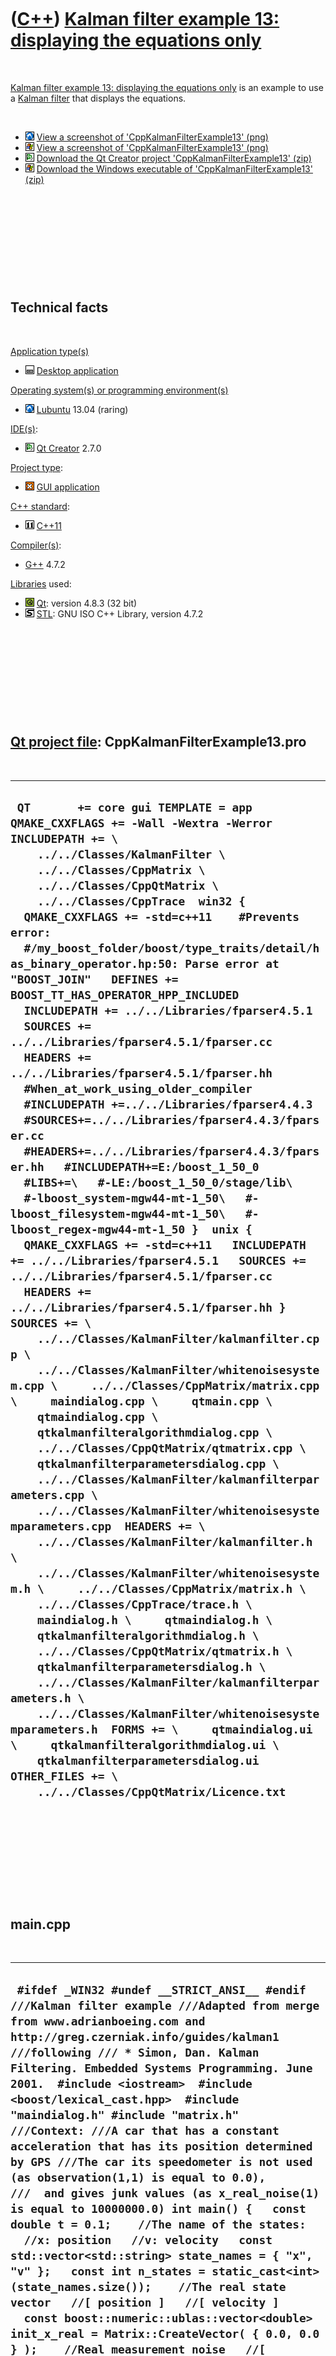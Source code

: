 



 

 

 

 

 

([C++](Cpp.htm)) [Kalman filter example 13: displaying the equations only](CppKalmanFilterExample13.htm)
========================================================================================================

 

[Kalman filter example 13: displaying the equations
only](CppKalmanFilterExample13.htm) is an example to use a [Kalman
filter](CppKalmanFilter.htm) that displays the equations.

 

-   ![Lubuntu](PicLubuntu.png) [View a screenshot of
    'CppKalmanFilterExample13' (png)](CppKalmanFilterExample13Lubuntu.png)
-   ![Windows](PicWindows.png) [View a screenshot of
    'CppKalmanFilterExample13' (png)](CppKalmanFilterExample13Windows.png)
-   ![Qt Creator](PicQtCreator.png) [Download the Qt Creator project
    'CppKalmanFilterExample13' (zip)](CppKalmanFilterExample13Source.zip)
-   ![Windows](PicWindows.png) [Download the Windows executable of
    'CppKalmanFilterExample13' (zip)](CppKalmanFilterExample13Exe.zip)

 

 

 

 

 

Technical facts
---------------

 

[Application type(s)](CppApplication.htm)

-   ![Desktop](PicDesktop.png) [Desktop
    application](CppDesktopApplication.htm)

[Operating system(s) or programming environment(s)](CppOs.htm)

-   ![Lubuntu](PicLubuntu.png) [Lubuntu](CppLubuntu.htm) 13.04 (raring)

[IDE(s)](CppIde.htm):

-   ![Qt Creator](PicQtCreator.png) [Qt Creator](CppQtCreator.htm) 2.7.0

[Project type](CppQtProjectType.htm):

-   ![GUI](PicGui.png) [GUI application](CppGuiApplication.htm)

[C++ standard](CppStandard.htm):

-   ![C++11](PicCpp11.png) [C++11](Cpp11.htm)

[Compiler(s)](CppCompiler.htm):

-   [G++](CppGpp.htm) 4.7.2

[Libraries](CppLibrary.htm) used:

-   ![Qt](PicQt.png) [Qt](CppQt.htm): version 4.8.3 (32 bit)
-   ![STL](PicStl.png) [STL](CppStl.htm): GNU ISO C++ Library, version
    4.7.2

 

 

 

 

 

[Qt project file](CppQtProjectFile.htm): CppKalmanFilterExample13.pro
---------------------------------------------------------------------

 

  -----------------------------------------------------------------------------------------------------------------------------------------------------------------------------------------------------------------------------------------------------------------------------------------------------------------------------------------------------------------------------------------------------------------------------------------------------------------------------------------------------------------------------------------------------------------------------------------------------------------------------------------------------------------------------------------------------------------------------------------------------------------------------------------------------------------------------------------------------------------------------------------------------------------------------------------------------------------------------------------------------------------------------------------------------------------------------------------------------------------------------------------------------------------------------------------------------------------------------------------------------------------------------------------------------------------------------------------------------------------------------------------------------------------------------------------------------------------------------------------------------------------------------------------------------------------------------------------------------------------------------------------------------------------------------------------------------------------------------------------------------------------------------------------------------------------------------------------------------------------------------------------------------------------------------------------------------------------------------------------------------------------------------------------------------------------------------------------------------------------------------------------------------------------------------------------------------------------------------------------------------------------------------------------------------------------------------------------
  ` QT       += core gui TEMPLATE = app  QMAKE_CXXFLAGS += -Wall -Wextra -Werror  INCLUDEPATH += \     ../../Classes/KalmanFilter \     ../../Classes/CppMatrix \     ../../Classes/CppQtMatrix \     ../../Classes/CppTrace  win32 {   QMAKE_CXXFLAGS += -std=c++11    #Prevents error:   #/my_boost_folder/boost/type_traits/detail/has_binary_operator.hp:50: Parse error at "BOOST_JOIN"   DEFINES += BOOST_TT_HAS_OPERATOR_HPP_INCLUDED    INCLUDEPATH += ../../Libraries/fparser4.5.1   SOURCES += ../../Libraries/fparser4.5.1/fparser.cc   HEADERS += ../../Libraries/fparser4.5.1/fparser.hh    #When_at_work_using_older_compiler   #INCLUDEPATH +=../../Libraries/fparser4.4.3   #SOURCES+=../../Libraries/fparser4.4.3/fparser.cc   #HEADERS+=../../Libraries/fparser4.4.3/fparser.hh   #INCLUDEPATH+=E:/boost_1_50_0   #LIBS+=\   #-LE:/boost_1_50_0/stage/lib\   #-lboost_system-mgw44-mt-1_50\   #-lboost_filesystem-mgw44-mt-1_50\   #-lboost_regex-mgw44-mt-1_50 }  unix {    QMAKE_CXXFLAGS += -std=c++11   INCLUDEPATH += ../../Libraries/fparser4.5.1   SOURCES += ../../Libraries/fparser4.5.1/fparser.cc   HEADERS += ../../Libraries/fparser4.5.1/fparser.hh }  SOURCES += \     ../../Classes/KalmanFilter/kalmanfilter.cpp \     ../../Classes/KalmanFilter/whitenoisesystem.cpp \     ../../Classes/CppMatrix/matrix.cpp \     maindialog.cpp \     qtmain.cpp \     qtmaindialog.cpp \     qtkalmanfilteralgorithmdialog.cpp \     ../../Classes/CppQtMatrix/qtmatrix.cpp \     qtkalmanfilterparametersdialog.cpp \     ../../Classes/KalmanFilter/kalmanfilterparameters.cpp \     ../../Classes/KalmanFilter/whitenoisesystemparameters.cpp  HEADERS += \     ../../Classes/KalmanFilter/kalmanfilter.h \     ../../Classes/KalmanFilter/whitenoisesystem.h \     ../../Classes/CppMatrix/matrix.h \     ../../Classes/CppTrace/trace.h \     maindialog.h \     qtmaindialog.h \     qtkalmanfilteralgorithmdialog.h \     ../../Classes/CppQtMatrix/qtmatrix.h \     qtkalmanfilterparametersdialog.h \     ../../Classes/KalmanFilter/kalmanfilterparameters.h \     ../../Classes/KalmanFilter/whitenoisesystemparameters.h  FORMS += \     qtmaindialog.ui \     qtkalmanfilteralgorithmdialog.ui \     qtkalmanfilterparametersdialog.ui  OTHER_FILES += \     ../../Classes/CppQtMatrix/Licence.txt`
  -----------------------------------------------------------------------------------------------------------------------------------------------------------------------------------------------------------------------------------------------------------------------------------------------------------------------------------------------------------------------------------------------------------------------------------------------------------------------------------------------------------------------------------------------------------------------------------------------------------------------------------------------------------------------------------------------------------------------------------------------------------------------------------------------------------------------------------------------------------------------------------------------------------------------------------------------------------------------------------------------------------------------------------------------------------------------------------------------------------------------------------------------------------------------------------------------------------------------------------------------------------------------------------------------------------------------------------------------------------------------------------------------------------------------------------------------------------------------------------------------------------------------------------------------------------------------------------------------------------------------------------------------------------------------------------------------------------------------------------------------------------------------------------------------------------------------------------------------------------------------------------------------------------------------------------------------------------------------------------------------------------------------------------------------------------------------------------------------------------------------------------------------------------------------------------------------------------------------------------------------------------------------------------------------------------------------------------------

 

 

 

 

 

main.cpp
--------

 

  -----------------------------------------------------------------------------------------------------------------------------------------------------------------------------------------------------------------------------------------------------------------------------------------------------------------------------------------------------------------------------------------------------------------------------------------------------------------------------------------------------------------------------------------------------------------------------------------------------------------------------------------------------------------------------------------------------------------------------------------------------------------------------------------------------------------------------------------------------------------------------------------------------------------------------------------------------------------------------------------------------------------------------------------------------------------------------------------------------------------------------------------------------------------------------------------------------------------------------------------------------------------------------------------------------------------------------------------------------------------------------------------------------------------------------------------------------------------------------------------------------------------------------------------------------------------------------------------------------------------------------------------------------------------------------------------------------------------------------------------------------------------------------------------------------------------------------------------------------------------------------------------------------------------------------------------------------------------------------------------------------------------------------------------------------------------------------------------------------------------------------------------------------------------------------------------------------------------------------------------------------------------------------------------------------------------------------------------------------------------------------------------------------------------------------------------------------------------------------------------------------------------------------------------------------------------------------------------------------------------------------------------------------------------------------------------------------------------------------------------------------------------------------------------------------------------------------------------------------------------------------------------------------------------------------------------------------------------------------------------------------------------------------------------------------------------------------------------------------------------------------------------------------------------------------------------------------------------------------------------------------------------------------------------------------------------------------------------------------------------------------------------------------------------------------------------------------------------------------------------------------------------------------------------------------------------------------------------------------------------------------------------------------------------------------------------------------------------------------------------------------------------------------------------------------------------------------------------------------------------------------------------------------------------------------------------------------------------------------------------------------------------------------------------------------------------------------------------------------------------------------------------------------------------------------------------------------------------------------------------------------------------------------------------------------------------------------------------------------------------------------------------------------------------------------------------------------------------------------------------------------------------------------------------------------------------------------------------------------------------------------------------------------------------------------------------------------------------------------------------------------------------------------------------------------------------------------------------------------------------------------------------------------------------------------------------------------------------------------------------------------------------------------------------------------------------------------------------------------------------------------------------------------------------------------
  ` #ifdef _WIN32 #undef __STRICT_ANSI__ #endif  ///Kalman filter example ///Adapted from merge from www.adrianboeing.com and http://greg.czerniak.info/guides/kalman1 ///following /// * Simon, Dan. Kalman Filtering. Embedded Systems Programming. June 2001.  #include <iostream>  #include <boost/lexical_cast.hpp>  #include "maindialog.h" #include "matrix.h"  ///Context: ///A car that has a constant acceleration that has its position determined by GPS ///The car its speedometer is not used (as observation(1,1) is equal to 0.0), ///  and gives junk values (as x_real_noise(1) is equal to 10000000.0) int main() {   const double t = 0.1;    //The name of the states:   //x: position   //v: velocity   const std::vector<std::string> state_names = { "x", "v" };   const int n_states = static_cast<int>(state_names.size());    //The real state vector   //[ position ]   //[ velocity ]   const boost::numeric::ublas::vector<double> init_x_real = Matrix::CreateVector( { 0.0, 0.0 } );    //Real measurement noise   //[ standard deviation of noise in position ]   [ standard deviation of noise in GPS                       ]   //[ standard deviation of noise in velocity ] = [ standard deviation of noise in defect/unused speedometer ]   const boost::numeric::ublas::vector<double> x_real_measurement_noise = Matrix::CreateVector( { 10.0, 10000000.0 } );    //Guess of the state matrix   //Position and velocity guess is way off on purpose   //[ position ]   //[ velocity ]   const boost::numeric::ublas::vector<double> x_first_guess = Matrix::CreateVector( { 100.0, 10.0 } );    //Guess of the covariances   //[ 1.0   0.0 ]   //[ 0.0   1.0 ]   const boost::numeric::ublas::matrix<double> p_first_guess = Matrix::CreateMatrix(2,2, { 1.0, 0.0, 0.0, 1.0 } );    //Effect of inputs on state   //Input = gas pedal, which gives acceleration 'a'   //[ 1.0   0.5 * t * t ]   [teleportation (not used)                 x = 0.5 * a * t * t ]   //[ 0.0   t           ] = [no effect of teleportation on velocity   v = a * t           ]   const boost::numeric::ublas::matrix<double> control = Matrix::CreateMatrix(2,2, { 1.0, 0.0, 0.5 * t * t, t } );    //Estimated measurement noise   //[ 10.0          0.0 ]   [ Estimated noise in GPS   ?                                                     ]   //[  0.0   10000000.0 ] = [ ?                        Estimated noise in speedometer (absent in this setup) ]   const boost::numeric::ublas::matrix<double> measurement_noise = Matrix::CreateMatrix(2,2, { 10.0, 0.0, 0.0, 10000000.0 } );    //Observational matrix   //[ 1.0   0.0 ]   [GPS measurement   ?                                         ]   //[ 0.0   0.0 ] = [?                 Speedometer (absent/unused in this setup) ]   const boost::numeric::ublas::matrix<double> observation = Matrix::CreateMatrix(2,2, { 1.0, 0.0, 0.0, 0.0 } );    //Real process noise   //[ 0.001 ]   [ noise in position ]   //[ 0.001 ] = [ noise in velocity ]   const boost::numeric::ublas::vector<double> real_process_noise = Matrix::CreateVector( {0.01,0.01} );    //Estimated process noise covariance   //[ 0.01   0.01 ]   //[ 0.01   0.01 ]   const boost::numeric::ublas::matrix<double> process_noise = Matrix::CreateMatrix(2,2,{0.01,0.01,0.01,0.01});    //State transition matrix, the effect of the current state on the next   //[ 1.0     t ]   [ position keeps its value             a velocity changes the position ]   //[ 0.0   1.0 ] = [ position has no effect on velocity   a velocity keeps its value      ]   const boost::numeric::ublas::matrix<double> state_transition = Matrix::CreateMatrix(2,2,{1.0,0.0,t,1.0});    //There is a constant push on the gas pedal. This has no direct effect on the position,   //but it does increase velocity with accelation every state transition   const double acceleration = 1.0;   const std::vector<std::string> input     = {       "0.0",       boost::lexical_cast<std::string>(acceleration)     };    const int time = 250;   const int lag = 2;   const MainDialog d(     time,     lag,     control,     input,     measurement_noise,     observation,     p_first_guess,     process_noise,     state_transition,     init_x_real,     real_process_noise,     state_names,     x_first_guess,     x_real_measurement_noise);    //Display header   {     const boost::numeric::ublas::vector<std::string> header = d.GetHeader(state_names);     const std::size_t sz = header.size();     for (std::size_t i=0; i!=sz; ++i)     {       std::cout << header(i);       if (i != sz - 1) std::cout << ",";     }     std::cout << '\n';   }   //Display data   {     const boost::numeric::ublas::matrix<double>& data = d.GetData();     const std::size_t n_cols = MainDialog::m_n_curves_per_plot * n_states;     assert(n_cols == d.GetHeader(state_names).size());     for (int row=0; row!=time; ++row)     {       for (std::size_t col=0; col!=n_cols; ++col)       {         std::cout << data(row,col);         if (col != n_cols - 1) std::cout << ",";       }       std::cout << '\n';     }   } }`
  -----------------------------------------------------------------------------------------------------------------------------------------------------------------------------------------------------------------------------------------------------------------------------------------------------------------------------------------------------------------------------------------------------------------------------------------------------------------------------------------------------------------------------------------------------------------------------------------------------------------------------------------------------------------------------------------------------------------------------------------------------------------------------------------------------------------------------------------------------------------------------------------------------------------------------------------------------------------------------------------------------------------------------------------------------------------------------------------------------------------------------------------------------------------------------------------------------------------------------------------------------------------------------------------------------------------------------------------------------------------------------------------------------------------------------------------------------------------------------------------------------------------------------------------------------------------------------------------------------------------------------------------------------------------------------------------------------------------------------------------------------------------------------------------------------------------------------------------------------------------------------------------------------------------------------------------------------------------------------------------------------------------------------------------------------------------------------------------------------------------------------------------------------------------------------------------------------------------------------------------------------------------------------------------------------------------------------------------------------------------------------------------------------------------------------------------------------------------------------------------------------------------------------------------------------------------------------------------------------------------------------------------------------------------------------------------------------------------------------------------------------------------------------------------------------------------------------------------------------------------------------------------------------------------------------------------------------------------------------------------------------------------------------------------------------------------------------------------------------------------------------------------------------------------------------------------------------------------------------------------------------------------------------------------------------------------------------------------------------------------------------------------------------------------------------------------------------------------------------------------------------------------------------------------------------------------------------------------------------------------------------------------------------------------------------------------------------------------------------------------------------------------------------------------------------------------------------------------------------------------------------------------------------------------------------------------------------------------------------------------------------------------------------------------------------------------------------------------------------------------------------------------------------------------------------------------------------------------------------------------------------------------------------------------------------------------------------------------------------------------------------------------------------------------------------------------------------------------------------------------------------------------------------------------------------------------------------------------------------------------------------------------------------------------------------------------------------------------------------------------------------------------------------------------------------------------------------------------------------------------------------------------------------------------------------------------------------------------------------------------------------------------------------------------------------------------------------------------------------------------------------------------------------------------------------

 

 

 

 

 

maindialog.h
------------

 

  ------------------------------------------------------------------------------------------------------------------------------------------------------------------------------------------------------------------------------------------------------------------------------------------------------------------------------------------------------------------------------------------------------------------------------------------------------------------------------------------------------------------------------------------------------------------------------------------------------------------------------------------------------------------------------------------------------------------------------------------------------------------------------------------------------------------------------------------------------------------------------------------------------------------------------------------------------------------------------------------------------------------------------------------------------------------------------------------------------------------------------------------------------------------------------------------------------------------------------------------------------------------------------------------------------------------------------------------------------------------------------------------------------------------------------------------------------------------------------------------------------------------------------------------------------------------------------------------------------------------------------------------------------------------------------------------------------------------------------------------------------------------------------------------------------------------------------------------------------------------------------------------------------------------------------------------------------------------------------------------------------------------------------------------------------------------------------------------------------------------------------------------------------------------------------------------------------------------------------------------------------------------------------------------------------------------------------------------------------------------------------------------------------------------------------------------------------------------------------------------------------------------------------------------------------------------------------------------------------------------------------------------------------------------------------------------------------------------------------------------------------------------------------------------------------------------------------------------------------------------------------------------------------------------------------------------------------------------------------------------------------------------------------------------------------------------------------------------------------------------------------------------------------------------------------------------------------------------------------------------------------------------------------------------------------------------------------------------------------------------------------------------------------------------------------------------------------------------------------------------------------------------------------------------------------------------------------------------------------------------------------------------------------------------------------------------------------------------------------------------------------------------------------------------------------------------------------------------------------------------------------------------------------------------------------------------------------------------------------------------------------------------------------------------------------------------------------------------------------------------------------------------------------------------------------------------------------------------------------------------------------------------------------------------------------------------------------------------------------------------------------------------------------------------------------------------------------------------------------------------------------------------------------------------------------------------------------------------------------------------------------------------------------------------------------------
  ` #ifndef MAINDIALOG_H  #define MAINDIALOG_H    #include <boost/numeric/ublas/matrix.hpp>  #include <boost/numeric/ublas/vector.hpp>    #include "kalmanfilterparameters.h"  #include "whitenoisesystemparameters.h"    struct MainDialog  {    MainDialog(      const int time,        const std::vector<std::string>& input,      const KalmanFilterParameters& kalman_filter_parameters,      const std::vector<std::string>& state_names,      const WhiteNoiseSystemParameters& white_noise_system_parameters    );      ///Get the innovations ('y_squiggle')    const std::vector<boost::numeric::ublas::vector<double> >& GetInnovations() const      { return m_innovations; }      ///Get the innovation covariances ('S')    const std::vector<boost::numeric::ublas::matrix<double> >& GetInnovationCovariances() const      { return m_innovation_covariances; }      ///Get the inputs of each timestep    const std::vector<boost::numeric::ublas::vector<double> >& GetInputs() const      { return m_inputs; }      ///Get the Kalman gains ('K')    const std::vector<boost::numeric::ublas::matrix<double> >& GetKalmanGains() const      { return m_kalman_gains; }      ///Get the measurements ('z_n')    const std::vector<boost::numeric::ublas::vector<double> >& GetMeasurements() const      { return m_measurements; }      ///Get he predicted states (at the beginning of each timestep)    const std::vector<boost::numeric::ublas::vector<double> >& GetPredictedStates() const      { return  m_predicted_states; }      ///The predicted error estimation covariances (at the beginning of each timestep)    const std::vector<boost::numeric::ublas::matrix<double> >& GetPredictedCovariances() const      { return m_predicted_covariances; }      ///Obtain the previous_covariance_estimates ('P_prev')    const std::vector<boost::numeric::ublas::matrix<double> >& GetPreviousCovarianceEstimates() const      { return m_previous_covariance_estimates; }      ///Obtain the previous_state_estimates ('x_prev')    const std::vector<boost::numeric::ublas::vector<double> >& GetPreviousStateEstimates() const      { return m_previous_state_estimates; }      ///The updated error estimation covariances (in the end of each timestep)    const std::vector<boost::numeric::ublas::matrix<double> >& GetUpdatedCovariances() const      { return m_updated_covariances; }      ///The updated state (in the end of each timestep)    const std::vector<boost::numeric::ublas::vector<double> >& GetUpdatedStates() const      { return m_updated_states; }      private:      ///The inputs of each timestep    const std::vector<boost::numeric::ublas::vector<double> > m_inputs;      ///The innovations ('y_squiggle')    std::vector<boost::numeric::ublas::vector<double> > m_innovations;      ///The innovation covariances ('S')    std::vector<boost::numeric::ublas::matrix<double> > m_innovation_covariances;      ///The Kalman gains ('K')    std::vector<boost::numeric::ublas::matrix<double> > m_kalman_gains;      ///The Kalman filter parameters    const KalmanFilterParameters m_kalman_filter_parameters;      ///The measurements ('z_n')    std::vector<boost::numeric::ublas::vector<double> > m_measurements;      //Observational matrix    //const boost::numeric::ublas::matrix<double> m_observation;      ///The predicted state (at the beginning of each timestep)    std::vector<boost::numeric::ublas::vector<double> > m_predicted_states;      ///The predicted error estimation covariances (at the beginning of each timestep)    std::vector<boost::numeric::ublas::matrix<double> > m_predicted_covariances;      ///Obtain the previous_covariance_estimates ('P_prev')    std::vector<boost::numeric::ublas::matrix<double> > m_previous_covariance_estimates;      ///Obtain the previous_state_estimates ('x_prev')    std::vector<boost::numeric::ublas::vector<double> > m_previous_state_estimates;      ///State names    const std::vector<std::string> m_state_names;      ///The updated error estimation covariances (in the end of each timestep)    std::vector<boost::numeric::ublas::matrix<double> > m_updated_covariances;      ///The updated state (in the end of each timestep)    std::vector<boost::numeric::ublas::vector<double> > m_updated_states;      ///The white noise system parameters    const WhiteNoiseSystemParameters m_white_noise_system_parameters;      static const std::vector<boost::numeric::ublas::vector<double> > ParseInput(      const std::vector<std::string>& input,      const int n_timesteps);  };    #endif // MAINDIALOG_H `
  ------------------------------------------------------------------------------------------------------------------------------------------------------------------------------------------------------------------------------------------------------------------------------------------------------------------------------------------------------------------------------------------------------------------------------------------------------------------------------------------------------------------------------------------------------------------------------------------------------------------------------------------------------------------------------------------------------------------------------------------------------------------------------------------------------------------------------------------------------------------------------------------------------------------------------------------------------------------------------------------------------------------------------------------------------------------------------------------------------------------------------------------------------------------------------------------------------------------------------------------------------------------------------------------------------------------------------------------------------------------------------------------------------------------------------------------------------------------------------------------------------------------------------------------------------------------------------------------------------------------------------------------------------------------------------------------------------------------------------------------------------------------------------------------------------------------------------------------------------------------------------------------------------------------------------------------------------------------------------------------------------------------------------------------------------------------------------------------------------------------------------------------------------------------------------------------------------------------------------------------------------------------------------------------------------------------------------------------------------------------------------------------------------------------------------------------------------------------------------------------------------------------------------------------------------------------------------------------------------------------------------------------------------------------------------------------------------------------------------------------------------------------------------------------------------------------------------------------------------------------------------------------------------------------------------------------------------------------------------------------------------------------------------------------------------------------------------------------------------------------------------------------------------------------------------------------------------------------------------------------------------------------------------------------------------------------------------------------------------------------------------------------------------------------------------------------------------------------------------------------------------------------------------------------------------------------------------------------------------------------------------------------------------------------------------------------------------------------------------------------------------------------------------------------------------------------------------------------------------------------------------------------------------------------------------------------------------------------------------------------------------------------------------------------------------------------------------------------------------------------------------------------------------------------------------------------------------------------------------------------------------------------------------------------------------------------------------------------------------------------------------------------------------------------------------------------------------------------------------------------------------------------------------------------------------------------------------------------------------------------------------------------------------------------------------------

 

 

 

 

 

maindialog.cpp
--------------

 

  ---------------------------------------------------------------------------------------------------------------------------------------------------------------------------------------------------------------------------------------------------------------------------------------------------------------------------------------------------------------------------------------------------------------------------------------------------------------------------------------------------------------------------------------------------------------------------------------------------------------------------------------------------------------------------------------------------------------------------------------------------------------------------------------------------------------------------------------------------------------------------------------------------------------------------------------------------------------------------------------------------------------------------------------------------------------------------------------------------------------------------------------------------------------------------------------------------------------------------------------------------------------------------------------------------------------------------------------------------------------------------------------------------------------------------------------------------------------------------------------------------------------------------------------------------------------------------------------------------------------------------------------------------------------------------------------------------------------------------------------------------------------------------------------------------------------------------------------------------------------------------------------------------------------------------------------------------------------------------------------------------------------------------------------------------------------------------------------------------------------------------------------------------------------------------------------------------------------------------------------------------------------------------------------------------------------------------------------------------------------------------------------------------------------------------------------------------------------------------------------------------------------------------------------------------------------------------------------------------------------------------------------------------------------------------------------------------------------------------------------------------------------------------------------------------------------------------------------------------------------------------------------------------------------------------------------------------------------------------------------------------------------------------------------------------------------------------------------------------------------------------------------------------------------------------------------------------------------------------------------------------------------------------------------------------------------------------------------------------------------------------------------------------------------------------------------------------------------------------------------------------------------------------------------------------------------------------------------------------------------------------------------------------------------------------------------------------------------------------------------------------------------------------------------------------------------------------------------------------------------------------------------------------------------------------------------------------------------------------------------------------------------------------------------------------------------------------------------------------------------------------------------------------------------------------------------------------------------------------------------------------------------------------------------------------------------------------------------------------------------------------------------------------------------------------------------------------------------------------------------------------------------------------------------------------------------------------------------------------------------------------------------------------------------------------------------------------------------------------------------------------------------------------------------------------------------------------------------------------------------------------------------------------------------------------------------------------------------------------------------------------------
  ` #ifdef _WIN32  #undef __STRICT_ANSI__  #endif    #include "maindialog.h"    #include <vector>  #include <boost/numeric/conversion/cast.hpp>  #include <boost/numeric/ublas/io.hpp>  #include <boost/numeric/ublas/matrix.hpp>  #include <boost/numeric/ublas/matrix_proxy.hpp>  #include <boost/numeric/ublas/functional.hpp>    #include "fparser.hh"    #include "kalmanfilter.h"  #include "matrix.h"  #include "whitenoisesystem.h"    MainDialog::MainDialog(      const int time,      const std::vector<std::string>& input,      const KalmanFilterParameters& kalman_filter_parameters,      const std::vector<std::string>& state_names,      const WhiteNoiseSystemParameters& white_noise_system_parameters    )    : m_inputs(ParseInput(input,time)),      m_kalman_filter_parameters(kalman_filter_parameters),      m_state_names(state_names),      m_white_noise_system_parameters(white_noise_system_parameters)  {    Matrix::Test();    //TRACE_FUNC();    assert(state_names.size() == m_white_noise_system_parameters.GetInitialState().size());      const auto inputs = ParseInput(input,time);      //TRACE_FUNC();    WhiteNoiseSystem s(m_white_noise_system_parameters);      //TRACE_FUNC();    KalmanFilter k(m_kalman_filter_parameters);    assert(Matrix::MatrixIsAboutEqual(m_kalman_filter_parameters.GetControl(),m_white_noise_system_parameters.GetControl()));    assert(Matrix::MatrixIsAboutEqual(m_kalman_filter_parameters.GetStateTransition(),m_white_noise_system_parameters.GetStateTransition()));      for (int i=0;i!=time;++i)    {      //TRACE(i);        //Store the now-current states as the previous-states      this->m_previous_state_estimates.push_back( k.GetStateEstimate() );      this->m_previous_covariance_estimates.push_back( k.GetEstimationErrorCovariance() );        //Update reality, that is, let the real system (i.e. reality) go to its next state      assert(i < boost::numeric_cast<int>(inputs.size()));      const boost::numeric::ublas::vector<double>& input = inputs[i];        s.GoToNextState(input);        this->m_predicted_states.push_back( k.GetLastPredictedState() );      this->m_predicted_covariances.push_back( k.GetLastPredictedCovariance() );        //Perform a noisy measurement      const boost::numeric::ublas::vector<double> z_measured = s.Measure();      m_measurements.push_back(z_measured);        //Pass this measurement to the filter      try      {        k.SupplyMeasurementAndInput(z_measured,input);          m_innovations.push_back(k.GetLastInnovation());        m_innovation_covariances.push_back(k.GetLastInnovationCovariance());        m_kalman_gains.push_back(k.GetLastGain());      }      catch (std::runtime_error& e)      {        //Happens when innovation covariance becomes degenerate        //(that is, its determinant is zero)        return;      }      catch (...)      {        assert(!"Should never get here");      }        this->m_updated_states.push_back( k.GetLastUpdatedState() );      this->m_updated_covariances.push_back( k.GetLastUpdatedCovariance() );      }    assert(time == boost::numeric_cast<int>(m_previous_state_estimates.size()));    assert(time == boost::numeric_cast<int>(m_previous_covariance_estimates.size()));    assert(time == boost::numeric_cast<int>(m_innovations.size()));    assert(time == boost::numeric_cast<int>(m_innovation_covariances.size()));    assert(time == boost::numeric_cast<int>(m_kalman_gains.size()));    assert(time == boost::numeric_cast<int>(m_measurements.size()));    assert(time == boost::numeric_cast<int>(m_predicted_states.size()));    assert(time == boost::numeric_cast<int>(m_predicted_covariances.size()));    assert(time == boost::numeric_cast<int>(m_updated_covariances.size()));    assert(time == boost::numeric_cast<int>(m_updated_states.size()));  }    const std::vector<boost::numeric::ublas::vector<double> > MainDialog::ParseInput(    const std::vector<std::string>& input,    const int n_timesteps)  {    const int n_rows = n_timesteps;    const int n_cols = input.size();    std::vector<boost::numeric::ublas::vector<double> > m(n_rows,      boost::numeric::ublas::vector<double>(n_cols));      for (int row=0; row!=n_rows; ++row)    {      for (int col=0; col!=n_cols; ++col)      {        assert(col < boost::numeric_cast<int>(input.size()));        const std::string& s = input[col];        FunctionParser f;        f.Parse(s.empty() ? "0.0" : s, "t");        const double x = boost::numeric_cast<double>(row);        const double xs[1] = { x };        const double y = f.Eval(xs);        assert(row < boost::numeric_cast<int>(m.size()));        assert(col < boost::numeric_cast<int>(m[row].size()));        m[row](col) = y;      }    }    assert(n_timesteps == boost::numeric_cast<int>(m.size()));    assert(!m.empty());    assert(input.size() == m[0].size());    return m;    } `
  ---------------------------------------------------------------------------------------------------------------------------------------------------------------------------------------------------------------------------------------------------------------------------------------------------------------------------------------------------------------------------------------------------------------------------------------------------------------------------------------------------------------------------------------------------------------------------------------------------------------------------------------------------------------------------------------------------------------------------------------------------------------------------------------------------------------------------------------------------------------------------------------------------------------------------------------------------------------------------------------------------------------------------------------------------------------------------------------------------------------------------------------------------------------------------------------------------------------------------------------------------------------------------------------------------------------------------------------------------------------------------------------------------------------------------------------------------------------------------------------------------------------------------------------------------------------------------------------------------------------------------------------------------------------------------------------------------------------------------------------------------------------------------------------------------------------------------------------------------------------------------------------------------------------------------------------------------------------------------------------------------------------------------------------------------------------------------------------------------------------------------------------------------------------------------------------------------------------------------------------------------------------------------------------------------------------------------------------------------------------------------------------------------------------------------------------------------------------------------------------------------------------------------------------------------------------------------------------------------------------------------------------------------------------------------------------------------------------------------------------------------------------------------------------------------------------------------------------------------------------------------------------------------------------------------------------------------------------------------------------------------------------------------------------------------------------------------------------------------------------------------------------------------------------------------------------------------------------------------------------------------------------------------------------------------------------------------------------------------------------------------------------------------------------------------------------------------------------------------------------------------------------------------------------------------------------------------------------------------------------------------------------------------------------------------------------------------------------------------------------------------------------------------------------------------------------------------------------------------------------------------------------------------------------------------------------------------------------------------------------------------------------------------------------------------------------------------------------------------------------------------------------------------------------------------------------------------------------------------------------------------------------------------------------------------------------------------------------------------------------------------------------------------------------------------------------------------------------------------------------------------------------------------------------------------------------------------------------------------------------------------------------------------------------------------------------------------------------------------------------------------------------------------------------------------------------------------------------------------------------------------------------------------------------------------------------------------------------------------------------------------------

 

 

 

 

 

qtkalmanfilteralgorithmdialog.h
-------------------------------

 

  ------------------------------------------------------------------------------------------------------------------------------------------------------------------------------------------------------------------------------------------------------------------------------------------------------------------------------------------------------------------------------------------------------------------------------------------------------------------------------------------------------------------------------------------------------------------------------------------------------------------------------------------------------------------------------------------------------------------------------------------------------------------------------------------------------------------------------------------------------------------------------------------------------------------------------------------------------------------------------------------------------------------------------------------------------------------------------------------------------------------------------------------------------------------------------------------------------------------------------------------------------------------------------------------------------------------------------------------------------------------------------------------------------------------------------------------------------------------------------------------------------------------------------------------------------------------------------------------------------------------------------------------------------------------------------------------------------------------------------------------------------------------------------------------------------------------------------------------------------------------------------------------------------------------------------------------------------------------------------------------------------------------------------------------------------------------------------------------------------------------------------------------------------------------------------------
  ` #ifndef QTKALMANFILTERALGORITHMDIALOG_H  #define QTKALMANFILTERALGORITHMDIALOG_H    #ifdef _WIN32  #undef __STRICT_ANSI__  #endif    #include <boost/numeric/ublas/matrix.hpp>  #include <boost/numeric/ublas/vector.hpp>  #include <QDialog>    namespace Ui {    class QtKalmanFilterAlgorithmDialog;  }    struct QTableWidget;    class QtKalmanFilterAlgorithmDialog : public QDialog  {    Q_OBJECT      public:    explicit QtKalmanFilterAlgorithmDialog(QWidget *parent = 0);    ~QtKalmanFilterAlgorithmDialog();      void SetControl(const boost::numeric::ublas::matrix<double>& m);    void SetIdentityMatrix(const int sz);    void SetInnovation(const boost::numeric::ublas::vector<double>& m);    void SetInnovationCovariance(const boost::numeric::ublas::matrix<double>& m);    void SetInput(const boost::numeric::ublas::vector<double>& m);    void SetKalmanGain(const boost::numeric::ublas::matrix<double>& m);    void SetMeasurement(const boost::numeric::ublas::vector<double>& m);    void SetMeasurementNoiseEstimate(const boost::numeric::ublas::matrix<double>& m);    void SetObservation(const boost::numeric::ublas::matrix<double>& m);    void SetPredictedCovariance(const boost::numeric::ublas::matrix<double>& m);    void SetPredictedState(const boost::numeric::ublas::vector<double>& m);    void SetPreviousCovarianceEstimate(const boost::numeric::ublas::matrix<double>& m);    void SetPreviousStateEstimate(const boost::numeric::ublas::vector<double>& m);    void SetProcessNoiseEstimate(const boost::numeric::ublas::matrix<double>& m);    void SetStateNames(const std::vector<std::string>& names);    void SetStateTransition(const boost::numeric::ublas::matrix<double>& m);    void SetTime(const int i);    void SetUpdatedCovariance(const boost::numeric::ublas::matrix<double>& m);    void SetUpdatedState(const boost::numeric::ublas::vector<double>& m);        private:    Ui::QtKalmanFilterAlgorithmDialog *ui;      const std::vector<QTableWidget *> CollectMatrices() const;    const std::vector<QTableWidget *> CollectVectors() const;    };    #endif // QTKALMANFILTERALGORITHMDIALOG_H `
  ------------------------------------------------------------------------------------------------------------------------------------------------------------------------------------------------------------------------------------------------------------------------------------------------------------------------------------------------------------------------------------------------------------------------------------------------------------------------------------------------------------------------------------------------------------------------------------------------------------------------------------------------------------------------------------------------------------------------------------------------------------------------------------------------------------------------------------------------------------------------------------------------------------------------------------------------------------------------------------------------------------------------------------------------------------------------------------------------------------------------------------------------------------------------------------------------------------------------------------------------------------------------------------------------------------------------------------------------------------------------------------------------------------------------------------------------------------------------------------------------------------------------------------------------------------------------------------------------------------------------------------------------------------------------------------------------------------------------------------------------------------------------------------------------------------------------------------------------------------------------------------------------------------------------------------------------------------------------------------------------------------------------------------------------------------------------------------------------------------------------------------------------------------------------------------

 

 

 

 

 

qtkalmanfilteralgorithmdialog.cpp
---------------------------------

 

  --------------------------------------------------------------------------------------------------------------------------------------------------------------------------------------------------------------------------------------------------------------------------------------------------------------------------------------------------------------------------------------------------------------------------------------------------------------------------------------------------------------------------------------------------------------------------------------------------------------------------------------------------------------------------------------------------------------------------------------------------------------------------------------------------------------------------------------------------------------------------------------------------------------------------------------------------------------------------------------------------------------------------------------------------------------------------------------------------------------------------------------------------------------------------------------------------------------------------------------------------------------------------------------------------------------------------------------------------------------------------------------------------------------------------------------------------------------------------------------------------------------------------------------------------------------------------------------------------------------------------------------------------------------------------------------------------------------------------------------------------------------------------------------------------------------------------------------------------------------------------------------------------------------------------------------------------------------------------------------------------------------------------------------------------------------------------------------------------------------------------------------------------------------------------------------------------------------------------------------------------------------------------------------------------------------------------------------------------------------------------------------------------------------------------------------------------------------------------------------------------------------------------------------------------------------------------------------------------------------------------------------------------------------------------------------------------------------------------------------------------------------------------------------------------------------------------------------------------------------------------------------------------------------------------------------------------------------------------------------------------------------------------------------------------------------------------------------------------------------------------------------------------------------------------------------------------------------------------------------------------------------------------------------------------------------------------------------------------------------------------------------------------------------------------------------------------------------------------------------------------------------------------------------------------------------------------------------------------------------------------------------------------------------------------------------------------------------------------------------------------------------------------------------------------------------------------------------------------------------------------------------------------------------------------------------------------------------------------------------------------------------------------------------------------------------------------------------------------------------------------------------------------------------------------------------------------------------------------------------------------------------------------------------------------------------------------------------------------------------------------------------------------------------------------------------------------------------------------------------------------------------------------------------------------------------------------------------------------------------------------------------------------------------------------------------------------------------------------------------------------------------------------------------------------------------------------------------------------------------------------------------------------------------------------------------------------------------------------------------------------------------------------------------------------------------------------------------------------------------------------------------------------------------------------------------------------------------------------------------------------------------------------------------------------------------------------------------------------------------------------------------------------------------------------------------------------------------------------------------------------------------------------------------------------------------------------------------------------------------------------------------------------------------------------------------------------------------------------------------------------------------------------------------------------------------------------------------------------------------------------------------------------------------------------------------------------------------------------------------------------------------------------------------------------------------------------------------------------------------------------------------------------------------------------------------------------------------------------------------------------------------------------------------------------------------------------------------------------------------------------------------------------------------------------------------------------------------------------------------------------------------------------------------------------------------------------------------------------------------------------------------------------------------------------------------------------------------------------------------------------------------------------------------------------------------------------------------------------------------------------------------------------------------------------------------------------------------------------------------------------------------------------------------------------------------------------------------------------------------------------------------------------------------------------------------------------------------------------------------------------------------------------------------------------------------------------------------------------------------------------------------------------------------------------------------------------------------------------------------------------------------------------------------------------------------------------------------------------------------------------------------------------------------------------------------------------------------------------------------------------------------------------------------------------------------------------------------------------------------------------------------------------------------------------------------------------------------------------------------------------------------------------------------------------------------------------------------------------------------------------------------------------------------------------------------------------------------------------------------------------------------------------------------------------------------------------------------------------------------------------------------------------------------------------------------------------------------------------------------------------------------------------------------------------------------------------------------------------------------------------------------------------------------------------------------------------------------------------------------------------------------------------------------------------------------------------------------------------------------------------------------------------------------------------------------------------------------------------------------------------------------------------------------------------------------------------------------------------------------------------------------------------------------------------------------------------------------------------------------------------------------------------------------------------------------------------------------------------------------------------------------------------------------------------------------------------------------------------------------------------------------------------------------------------------------------------------------------------------------------------------------------------------------------------------------------------------------------------------------------------------------------------------------------------------------------------------------------------------------------------------------------------------------------------------------------------------------------------------------------------------------------------------------------------------------------------------------------------------------------------------------------------------------------------------------------------------------------------------------------------------------------------------------------------------------------------------------------------------------------------------------------------------------------------------------------------------------------------------------------------------------------------------------------------------------------------------------------------------------------------------------------------------------------------------------------------------------------------------------------------------------------------------------------------------------------------------------------------
  ` #ifdef _WIN32  #undef __STRICT_ANSI__  #endif    #include "qtkalmanfilteralgorithmdialog.h"    #include <boost/lexical_cast.hpp>    #include "matrix.h"  #include "qtmatrix.h"  #include "ui_qtkalmanfilteralgorithmdialog.h"    QtKalmanFilterAlgorithmDialog::QtKalmanFilterAlgorithmDialog(QWidget *parent) :    QDialog(parent),    ui(new Ui::QtKalmanFilterAlgorithmDialog)  {    ui->setupUi(this);        this->setStyleSheet(     "QWidget#widget_1 { "      "  background-color: qlineargradient(x1: 0, y1: 1, x2: 1, y2: 0, stop: 0 #fbb, stop: 1 #fff);"      "} "     "QWidget#widget_2 { "      "  background-color: qlineargradient(x1: 0, y1: 1, x2: 1, y2: 0, stop: 0 #ffb, stop: 1 #fff);"      "} "     "QWidget#widget_3 { "      "  background-color: qlineargradient(x1: 0, y1: 1, x2: 1, y2: 0, stop: 0 #bfb, stop: 1 #fff);"      "} "     "QWidget#widget_4 { "      "  background-color: qlineargradient(x1: 0, y1: 1, x2: 1, y2: 0, stop: 0 #bff, stop: 1 #fff);"      "} "     "QWidget#widget_5 { "      "  background-color: qlineargradient(x1: 0, y1: 1, x2: 1, y2: 0, stop: 0 #bbf, stop: 1 #fff);"      "} "     "QWidget#widget_6 { "      "  background-color: qlineargradient(x1: 0, y1: 1, x2: 1, y2: 0, stop: 0 #fbf, stop: 1 #fff);"      "} "     "QWidget#widget_7 { "      "  background-color: qlineargradient(x1: 0, y1: 1, x2: 1, y2: 0, stop: 0 #fff, stop: 1 #fff);"      "} "    );  }    QtKalmanFilterAlgorithmDialog::~QtKalmanFilterAlgorithmDialog()  {    delete ui;  }    const std::vector<QTableWidget *> QtKalmanFilterAlgorithmDialog::CollectMatrices() const  {    std::vector<QTableWidget *> v;    v.push_back(ui->table_control_1);    v.push_back(ui->table_covariance_predicted_2);    v.push_back(ui->table_covariance_predicted_4);    v.push_back(ui->table_covariance_predicted_5);    v.push_back(ui->table_covariance_predicted_7);    v.push_back(ui->table_estimated_measurement_noise);    v.push_back(ui->table_estimated_process_noise);    v.push_back(ui->table_identity_matrix);    v.push_back(ui->table_innovation_covariance_4);    v.push_back(ui->table_innovation_covariance_5_inverted);    v.push_back(ui->table_kalman_gain_5);    v.push_back(ui->table_kalman_gain_6);    v.push_back(ui->table_kalman_gain_7);    v.push_back(ui->table_new_covariance);    v.push_back(ui->table_observation_3);    v.push_back(ui->table_observation_4);    v.push_back(ui->table_observation_4_transposed);    v.push_back(ui->table_observation_5_transposed);    v.push_back(ui->table_observation_7);    v.push_back(ui->table_previous_covariance_estimate);    v.push_back(ui->table_state_transition_1);    v.push_back(ui->table_state_transition_1_2);    v.push_back(ui->table_state_transition_2_transposed);    return v;  }    const std::vector<QTableWidget *> QtKalmanFilterAlgorithmDialog::CollectVectors() const  {    std::vector<QTableWidget *> v;    v.push_back(ui->table_innovation_3);    v.push_back(ui->table_innovation_6);    v.push_back(ui->table_input);    v.push_back(ui->table_measurement);    v.push_back(ui->table_new_state_estimate);    v.push_back(ui->table_previous_state_estimate);    v.push_back(ui->table_state_predicted_1);    v.push_back(ui->table_state_predicted_3);    v.push_back(ui->table_state_predicted_6);    return v;  }    void QtKalmanFilterAlgorithmDialog::SetControl(const boost::numeric::ublas::matrix<double>& m)  {    QtMatrix::MatrixToTable(m,ui->table_control_1);  }    void QtKalmanFilterAlgorithmDialog::SetIdentityMatrix(const int sz)  {    QtMatrix::MatrixToTable(      boost::numeric::ublas::identity_matrix<double>(sz),      ui->table_identity_matrix);  }    void QtKalmanFilterAlgorithmDialog::SetInnovation(const boost::numeric::ublas::vector<double>& m)  {    QtMatrix::VectorToTable(m,ui->table_innovation_3);    QtMatrix::VectorToTable(m,ui->table_innovation_6);  }    void QtKalmanFilterAlgorithmDialog::SetInnovationCovariance(const boost::numeric::ublas::matrix<double>& m)  {    QtMatrix::MatrixToTable(m,ui->table_innovation_covariance_4);    QtMatrix::MatrixToTable(      Matrix::Inverse(m),      ui->table_innovation_covariance_5_inverted);  }    void QtKalmanFilterAlgorithmDialog::SetInput(const boost::numeric::ublas::vector<double>& m)  {    QtMatrix::VectorToTable(m,ui->table_input);  }    void QtKalmanFilterAlgorithmDialog::SetKalmanGain(const boost::numeric::ublas::matrix<double>& m)  {    QtMatrix::MatrixToTable(m,ui->table_kalman_gain_5);    QtMatrix::MatrixToTable(m,ui->table_kalman_gain_6);    QtMatrix::MatrixToTable(m,ui->table_kalman_gain_7);  }    void QtKalmanFilterAlgorithmDialog::SetMeasurement(const boost::numeric::ublas::vector<double>& m)  {    QtMatrix::VectorToTable(m,ui->table_measurement);  }      void QtKalmanFilterAlgorithmDialog::SetMeasurementNoiseEstimate(const boost::numeric::ublas::matrix<double>& m)  {    QtMatrix::MatrixToTable(m,ui->table_estimated_measurement_noise);  }    void QtKalmanFilterAlgorithmDialog::SetObservation(const boost::numeric::ublas::matrix<double>& m)  {    QtMatrix::MatrixToTable(m,ui->table_observation_3);    QtMatrix::MatrixToTable(m,ui->table_observation_4);    QtMatrix::MatrixToTable(      boost::numeric::ublas::trans(m),      ui->table_observation_4_transposed);    QtMatrix::MatrixToTable(      boost::numeric::ublas::trans(m),      ui->table_observation_5_transposed);    QtMatrix::MatrixToTable(m,ui->table_observation_7);  }    void QtKalmanFilterAlgorithmDialog::SetPredictedCovariance(const boost::numeric::ublas::matrix<double>& m)  {    QtMatrix::MatrixToTable(m,ui->table_covariance_predicted_2);    QtMatrix::MatrixToTable(m,ui->table_covariance_predicted_4);    QtMatrix::MatrixToTable(m,ui->table_covariance_predicted_5);    QtMatrix::MatrixToTable(m,ui->table_covariance_predicted_7);  }    void QtKalmanFilterAlgorithmDialog::SetPredictedState(const boost::numeric::ublas::vector<double>& m)  {    QtMatrix::VectorToTable(m,ui->table_state_predicted_1);    QtMatrix::VectorToTable(m,ui->table_state_predicted_3);    QtMatrix::VectorToTable(m,ui->table_state_predicted_6);  }    void QtKalmanFilterAlgorithmDialog::SetPreviousCovarianceEstimate(    const boost::numeric::ublas::matrix<double>& m)  {    QtMatrix::MatrixToTable(m,ui->table_previous_covariance_estimate);  }    void QtKalmanFilterAlgorithmDialog::SetPreviousStateEstimate(    const boost::numeric::ublas::vector<double>& m)  {    QtMatrix::VectorToTable(m,ui->table_previous_state_estimate);  }      void QtKalmanFilterAlgorithmDialog::SetProcessNoiseEstimate(const boost::numeric::ublas::matrix<double>& m)  {    QtMatrix::MatrixToTable(m,ui->table_estimated_process_noise);  }    void QtKalmanFilterAlgorithmDialog::SetStateNames(const std::vector<std::string>& names)  {    const int n = boost::numeric_cast<int>(names.size());    //Matrices    {      const std::vector<QTableWidget *> v = CollectMatrices();      const std::size_t sz = v.size();      for (std::size_t i = 0; i!=sz; ++i)      {        QTableWidget * const table = v[i];        assert(table);        table->setHorizontalScrollBarPolicy(Qt::ScrollBarAlwaysOff);        table->setVerticalScrollBarPolicy(Qt::ScrollBarAlwaysOff);          table->setColumnCount(boost::numeric_cast<int>(names.size()));        table->setRowCount(boost::numeric_cast<int>(names.size()));        assert(table->columnCount() == boost::numeric_cast<int>(names.size()));        assert(table->rowCount() == boost::numeric_cast<int>(names.size()));        for (int j = 0; j!=n; ++j)        {          {            QTableWidgetItem * const item = new QTableWidgetItem;            item->setText(names[j].c_str());            table->setVerticalHeaderItem(j,item);          }          {            QTableWidgetItem * const item = new QTableWidgetItem;            item->setText(names[j].c_str());            table->setHorizontalHeaderItem(j,item);          }        }        table->resizeColumnsToContents();        table->resizeRowsToContents();        table->update();        table->setFixedHeight(          table->verticalHeader()->length()   + 2 + table->horizontalHeader()->height());        //table->setFixedSize(        //  table->horizontalHeader()->length() + 2 + table->verticalHeader()->width(),        //  table->verticalHeader()->length()   + 2 + table->horizontalHeader()->height());      }    }    //Vectors    {      const std::vector<QTableWidget *> v = CollectVectors();        const std::size_t sz = v.size();      for (std::size_t i = 0; i!=sz; ++i)      {        QTableWidget * const table = v[i];        table->setHorizontalScrollBarPolicy(Qt::ScrollBarAlwaysOff);        table->setVerticalScrollBarPolicy(Qt::ScrollBarAlwaysOff);          table->setRowCount(boost::numeric_cast<int>(names.size()));        assert(table->rowCount() == boost::numeric_cast<int>(names.size()));        //Remove top text        {          QTableWidgetItem * const item = new QTableWidgetItem;          item->setText(" ");          table->setHorizontalHeaderItem(0,item);        }          for (int j = 0; j!=n; ++j)        {          QTableWidgetItem * const item = new QTableWidgetItem;          item->setText(names[j].c_str());          table->setVerticalHeaderItem(j,item);        }        table->resizeColumnsToContents();        table->resizeRowsToContents();        table->setFixedHeight(          table->verticalHeader()->length()   + 2 + table->horizontalHeader()->height());        //table->setFixedSize(        //  table->horizontalHeader()->length() + 2 + table->verticalHeader()->width(),        //  table->verticalHeader()->length()   + 2 + table->horizontalHeader()->height());      }    }  }    void QtKalmanFilterAlgorithmDialog::SetStateTransition(const boost::numeric::ublas::matrix<double>& m)  {    QtMatrix::MatrixToTable(m,ui->table_state_transition_1);    QtMatrix::MatrixToTable(m,ui->table_state_transition_1_2);    QtMatrix::MatrixToTable(      boost::numeric::ublas::trans(m),      ui->table_state_transition_2_transposed);  }    void QtKalmanFilterAlgorithmDialog::SetTime(const int i)  {    const std::string s = "Time: " + boost::lexical_cast<std::string>(i);    ui->label_time->setText(s.c_str());  }    void QtKalmanFilterAlgorithmDialog::SetUpdatedCovariance(const boost::numeric::ublas::matrix<double>& m)  {    QtMatrix::MatrixToTable(m,ui->table_new_covariance);    }    void QtKalmanFilterAlgorithmDialog::SetUpdatedState(const boost::numeric::ublas::vector<double>& m)  {    QtMatrix::VectorToTable(m,ui->table_new_state_estimate);  } `
  --------------------------------------------------------------------------------------------------------------------------------------------------------------------------------------------------------------------------------------------------------------------------------------------------------------------------------------------------------------------------------------------------------------------------------------------------------------------------------------------------------------------------------------------------------------------------------------------------------------------------------------------------------------------------------------------------------------------------------------------------------------------------------------------------------------------------------------------------------------------------------------------------------------------------------------------------------------------------------------------------------------------------------------------------------------------------------------------------------------------------------------------------------------------------------------------------------------------------------------------------------------------------------------------------------------------------------------------------------------------------------------------------------------------------------------------------------------------------------------------------------------------------------------------------------------------------------------------------------------------------------------------------------------------------------------------------------------------------------------------------------------------------------------------------------------------------------------------------------------------------------------------------------------------------------------------------------------------------------------------------------------------------------------------------------------------------------------------------------------------------------------------------------------------------------------------------------------------------------------------------------------------------------------------------------------------------------------------------------------------------------------------------------------------------------------------------------------------------------------------------------------------------------------------------------------------------------------------------------------------------------------------------------------------------------------------------------------------------------------------------------------------------------------------------------------------------------------------------------------------------------------------------------------------------------------------------------------------------------------------------------------------------------------------------------------------------------------------------------------------------------------------------------------------------------------------------------------------------------------------------------------------------------------------------------------------------------------------------------------------------------------------------------------------------------------------------------------------------------------------------------------------------------------------------------------------------------------------------------------------------------------------------------------------------------------------------------------------------------------------------------------------------------------------------------------------------------------------------------------------------------------------------------------------------------------------------------------------------------------------------------------------------------------------------------------------------------------------------------------------------------------------------------------------------------------------------------------------------------------------------------------------------------------------------------------------------------------------------------------------------------------------------------------------------------------------------------------------------------------------------------------------------------------------------------------------------------------------------------------------------------------------------------------------------------------------------------------------------------------------------------------------------------------------------------------------------------------------------------------------------------------------------------------------------------------------------------------------------------------------------------------------------------------------------------------------------------------------------------------------------------------------------------------------------------------------------------------------------------------------------------------------------------------------------------------------------------------------------------------------------------------------------------------------------------------------------------------------------------------------------------------------------------------------------------------------------------------------------------------------------------------------------------------------------------------------------------------------------------------------------------------------------------------------------------------------------------------------------------------------------------------------------------------------------------------------------------------------------------------------------------------------------------------------------------------------------------------------------------------------------------------------------------------------------------------------------------------------------------------------------------------------------------------------------------------------------------------------------------------------------------------------------------------------------------------------------------------------------------------------------------------------------------------------------------------------------------------------------------------------------------------------------------------------------------------------------------------------------------------------------------------------------------------------------------------------------------------------------------------------------------------------------------------------------------------------------------------------------------------------------------------------------------------------------------------------------------------------------------------------------------------------------------------------------------------------------------------------------------------------------------------------------------------------------------------------------------------------------------------------------------------------------------------------------------------------------------------------------------------------------------------------------------------------------------------------------------------------------------------------------------------------------------------------------------------------------------------------------------------------------------------------------------------------------------------------------------------------------------------------------------------------------------------------------------------------------------------------------------------------------------------------------------------------------------------------------------------------------------------------------------------------------------------------------------------------------------------------------------------------------------------------------------------------------------------------------------------------------------------------------------------------------------------------------------------------------------------------------------------------------------------------------------------------------------------------------------------------------------------------------------------------------------------------------------------------------------------------------------------------------------------------------------------------------------------------------------------------------------------------------------------------------------------------------------------------------------------------------------------------------------------------------------------------------------------------------------------------------------------------------------------------------------------------------------------------------------------------------------------------------------------------------------------------------------------------------------------------------------------------------------------------------------------------------------------------------------------------------------------------------------------------------------------------------------------------------------------------------------------------------------------------------------------------------------------------------------------------------------------------------------------------------------------------------------------------------------------------------------------------------------------------------------------------------------------------------------------------------------------------------------------------------------------------------------------------------------------------------------------------------------------------------------------------------------------------------------------------------------------------------------------------------------------------------------------------------------------------------------------------------------------------------------------------------------------------------------------------------------------------------------------------------------------------------------------------------------------------------------------------------------------------------------------------------------------------------------------------------------------------------------------------------------------------------------------------------------------------------

 

 

 

 

 

qtkalmanfilterparametersdialog.h
--------------------------------

 

  ------------------------------------------------------------------------------------------------------------------------------------------------------------------------------------------------------------------------------------------------------------------------------------------------------------------------------------------------------------------------------------------------------------------------------------------------------------------------------------------------------------------------------------------------------------------------------------------------------------------------------------------------------------------------------------------------------------------------------------------------------------------------------------------------------------------------------------------------------------------------------------------------------------------------------------------------------------------------------------------------------------------------------------------------------------------------------------------------------------------------------------------------------------------------------------------------------------------------------------------------------------------------------------------------------------------------------------------------------------------------------------------------------------------------------------------------------------------------------------------------------------------------------------------------------------------------------------------------------------------------------------------------------------------------------------------------------------------------------------------------------------------------------------------------------------------------------------------------------------------------------------------------------------------
  ` #ifndef QTKALMANFILTERPARAMETERSDIALOG  #define QTKALMANFILTERPARAMETERSDIALOG    #ifdef _WIN32  #undef __STRICT_ANSI__  #endif    #include <vector>    #include <QDialog>    #include <boost/numeric/ublas/matrix.hpp>  #include <boost/numeric/ublas/vector.hpp>    #include "kalmanfilterparameters.h"  #include "whitenoisesystemparameters.h"    namespace Ui {    class QtKalmanFilterParametersDialog;  }    struct QTableWidget;    class QtKalmanFilterParametersDialog : public QDialog  {    Q_OBJECT      public:    explicit QtKalmanFilterParametersDialog(QWidget *parent = 0);    ~QtKalmanFilterParametersDialog();      ///Obtain the (formulas for) the input    const std::vector<std::string> GetInput() const;      ///Obtain the Kalman filter parameters, throws an exception if the user input is invalid    const KalmanFilterParameters GetKalmanFilterParameters() const;      ///Obtain the names of the states    const std::vector<std::string> GetStateNames() const;      ///Obtain the number of timesteps to run the simulation    int GetTimeSteps() const;      ///Obtain the white noise system parameters, throws an exception if the user input is invalid    const WhiteNoiseSystemParameters GetWhiteNoiseSystemParameters() const;    private:    Ui::QtKalmanFilterParametersDialog *ui;        ///Set the number of states, so that the GUI elements can update themselves to this number    void SetStateSize(const int n);      private slots:    void on_box_n_states_valueChanged(int arg1);    const std::vector<QTableWidget *> CollectMatrices() const;    const std::vector<QTableWidget *> CollectVectors() const;    void on_button_1_clicked();    void on_button_2_clicked();    void on_button_3_clicked();    void on_button_4_clicked();    void on_button_5_clicked();    void UpdateLegends();  };    #endif // QTKALMANFILTERPARAMETERSDIALOG `
  ------------------------------------------------------------------------------------------------------------------------------------------------------------------------------------------------------------------------------------------------------------------------------------------------------------------------------------------------------------------------------------------------------------------------------------------------------------------------------------------------------------------------------------------------------------------------------------------------------------------------------------------------------------------------------------------------------------------------------------------------------------------------------------------------------------------------------------------------------------------------------------------------------------------------------------------------------------------------------------------------------------------------------------------------------------------------------------------------------------------------------------------------------------------------------------------------------------------------------------------------------------------------------------------------------------------------------------------------------------------------------------------------------------------------------------------------------------------------------------------------------------------------------------------------------------------------------------------------------------------------------------------------------------------------------------------------------------------------------------------------------------------------------------------------------------------------------------------------------------------------------------------------------------------

 

 

 

 

 

qtkalmanfilterparametersdialog.cpp
----------------------------------

 

  ------------------------------------------------------------------------------------------------------------------------------------------------------------------------------------------------------------------------------------------------------------------------------------------------------------------------------------------------------------------------------------------------------------------------------------------------------------------------------------------------------------------------------------------------------------------------------------------------------------------------------------------------------------------------------------------------------------------------------------------------------------------------------------------------------------------------------------------------------------------------------------------------------------------------------------------------------------------------------------------------------------------------------------------------------------------------------------------------------------------------------------------------------------------------------------------------------------------------------------------------------------------------------------------------------------------------------------------------------------------------------------------------------------------------------------------------------------------------------------------------------------------------------------------------------------------------------------------------------------------------------------------------------------------------------------------------------------------------------------------------------------------------------------------------------------------------------------------------------------------------------------------------------------------------------------------------------------------------------------------------------------------------------------------------------------------------------------------------------------------------------------------------------------------------------------------------------------------------------------------------------------------------------------------------------------------------------------------------------------------------------------------------------------------------------------------------------------------------------------------------------------------------------------------------------------------------------------------------------------------------------------------------------------------------------------------------------------------------------------------------------------------------------------------------------------------------------------------------------------------------------------------------------------------------------------------------------------------------------------------------------------------------------------------------------------------------------------------------------------------------------------------------------------------------------------------------------------------------------------------------------------------------------------------------------------------------------------------------------------------------------------------------------------------------------------------------------------------------------------------------------------------------------------------------------------------------------------------------------------------------------------------------------------------------------------------------------------------------------------------------------------------------------------------------------------------------------------------------------------------------------------------------------------------------------------------------------------------------------------------------------------------------------------------------------------------------------------------------------------------------------------------------------------------------------------------------------------------------------------------------------------------------------------------------------------------------------------------------------------------------------------------------------------------------------------------------------------------------------------------------------------------------------------------------------------------------------------------------------------------------------------------------------------------------------------------------------------------------------------------------------------------------------------------------------------------------------------------------------------------------------------------------------------------------------------------------------------------------------------------------------------------------------------------------------------------------------------------------------------------------------------------------------------------------------------------------------------------------------------------------------------------------------------------------------------------------------------------------------------------------------------------------------------------------------------------------------------------------------------------------------------------------------------------------------------------------------------------------------------------------------------------------------------------------------------------------------------------------------------------------------------------------------------------------------------------------------------------------------------------------------------------------------------------------------------------------------------------------------------------------------------------------------------------------------------------------------------------------------------------------------------------------------------------------------------------------------------------------------------------------------------------------------------------------------------------------------------------------------------------------------------------------------------------------------------------------------------------------------------------------------------------------------------------------------------------------------------------------------------------------------------------------------------------------------------------------------------------------------------------------------------------------------------------------------------------------------------------------------------------------------------------------------------------------------------------------------------------------------------------------------------------------------------------------------------------------------------------------------------------------------------------------------------------------------------------------------------------------------------------------------------------------------------------------------------------------------------------------------------------------------------------------------------------------------------------------------------------------------------------------------------------------------------------------------------------------------------------------------------------------------------------------------------------------------------------------------------------------------------------------------------------------------------------------------------------------------------------------------------------------------------------------------------------------------------------------------------------------------------------------------------------------------------------------------------------------------------------------------------------------------------------------------------------------------------------------------------------------------------------------------------------------------------------------------------------------------------------------------------------------------------------------------------------------------------------------------------------------------------------------------------------------------------------------------------------------------------------------------------------------------------------------------------------------------------------------------------------------------------------------------------------------------------------------------------------------------------------------------------------------------------------------------------------------------------------------------------------------------------------------------------------------------------------------------------------------------------------------------------------------------------------------------------------------------------------------------------------------------------------------------------------------------------------------------------------------------------------------------------------------------------------------------------------------------------------------------------------------------------------------------------------------------------------------------------------------------------------------------------------------------------------------------------------------------------------------------------------------------------------------------------------------------------------------------------------------------------------------------------------------------------------------------------------------------------------------------------------------------------------------------------------------------------------------------------------------------------------------------------------------------------------------------------------------------------------------------------------------------------------------------------------------------------------------------------------------------------------------------------------------------------------------------------------------------------------------------------------------------------------------------------------------------------------------------------------------------------------------------------------------------------------------------------------------------------------------------------------------------------------------------------------------------------------------------------------------------------------------------------------------------------------------------------------------------------------------------------------------------------------------------------------------------------------------------------------------------------------------------------------------------------------------------------------------------------------------------------------------------------------------------------------------------------------------------------------------------------------------------------------------------------------------------------------------------------------------------------------------------------------------------------------------------------------------------------------------------------------------------------------------------------------------------------------------------------------------------------------------------------------------------------------------------------------------------------------------------------------------------------------------------------------------------------------------------------------------------------------------------------------------------------------------------------------------------------------------------------------------------------------------------------------------------------------------------------------------------------------------------------------------------------------------------------------------------------------------------------------------------------------------------------------------------------------------------------------------------------------------------------------------------------------------------------------------------------------------------------------------------------------------------------------------------------------------------------------------------------------------------------------------------------------------------------------------------------------------------------------------------------------------------------------------------------------------------------------------------------------------------------------------------------------------------------------------------------------------------------------------------------------------------------------------------------------------------------------------------------------------------------------------------------------------------------------------------------------------------------------------------------------------------------------------------------------------------------------------------------------------------------------------------------------------------------------------------------------------------------------------------------------------------------------------------------------------------------------------------------------------------------------------------------------------------------------------------------------------------------------------------------------------------------------------------------------------------------------------------------------------------------------------------------------------------------------------------------------------------------------------------------------------------------------------------------------------------------------------------------------------------------------------------------------------------------------------------------------------------------------------------------------------------------------------------------------------------------------------------------------------------------------------------------------------------------------------------------------------------------------------------------------------------------------------------------------------------------------------------------------------------------------------------------------------------------------------------------------------------------------------------------------------------------------------------------------------------------------------------------------------------------------------------------------------------------------------------------------------------------------------------------------------------------------------------------------------------------------------------------------------------------------------------------------------------------------------------------------------------------------------------------------------------------------------------------------------------------------------------------------------------------------------------------------------------------------------------------------------------------------------------------------------------------------------------------------------------------------------------------------------------------------------------------------------------------------------------------------------------------------------------------------------------------------------------------------------------------------------------------------------------------------------------------------------------------------------------------------------------------------------------------------------------------------------------------------------------------------------------------------------------------------------------------------------------------------------------------------------------------------------------------------------------------------------------------------------------------------------------------------------------------------------------------------------------------------------------------------------------------------------------------------------------------------------------------------------------------------------------------------------------------------------------------------------------------------------------------------------------------------------------------------------------------------------------------------------------------------------------------------------------------------------------------------------------------------------------------------------------------------------------------------------------------------------------------------------------------------------------------------------------------------------------------------------------------------------------------------------------------------------------------------------------------------------------------------------------------------------------------------------------------------------------------------------------------------------------------------------------------------------------------------------------------------------------------------------------------------------------------------------------------------------------------------------------------------------------------------------------------------------------------------------------------------------------------------------------------------------------------------------------------------------------------------------------------------------------------------------------------------------------------------------------------------------------------------------------------------------------------------------------------------------------------------------------------------------------------------------------------------------------------------------------------------------------------------------------------------------------------------------------------------------------------------------------------------------------------------------------------------------------------------------------------------------------------------------------------------------------------------------------------------------------------------------------------------------------------------------------------------------------------------------------------------------------------------------------------------------------------------------------------------------------------------------------------------------------------------------------------------------------------------------------------------------------------------------------------------------------------------------------------------------------------------------------------------------------------------------------------------------------------------------------------------------------------------------------------------------------------------------------------------------------------------------------------------------------------------------------------------------------------------------------------------------------------------------------------------------------------------------------------------------------------------------------------------------------------------------------------------------------------------------------------------------------------------------------------------------------------------------------------------------------------------------------------------------------------------------------------------------------------------------------------------------------------------------------------------------------------------------------------------------------------------------------------------------------------------------------------------------------------------------------------------------------------------------------------------------------------------------------------------------------------------------------------------------------------------------------------------------------------------------------------------------------------------------------------------------------------------------------------------------------------------------------------------------------------------------------------------------------------------------------------------------------------------------------------------------------------------------------------------------------------------------------------------------------------------------------------------------------------------------------------------------------
  ` #ifdef _WIN32  #undef __STRICT_ANSI__  #endif    #include "qtkalmanfilterparametersdialog.h"    #include <cassert>  #include <cstdlib>    #include <boost/lexical_cast.hpp>  #include <boost/numeric/ublas/functional.hpp>  #include <boost/numeric/ublas/matrix.hpp>  #include <boost/numeric/ublas/vector.hpp>    #include <QVBoxLayout>    #include "maindialog.h"  #include "matrix.h"  #include "qtmatrix.h"  #include "qtkalmanfilteralgorithmdialog.h"  #include "ui_qtkalmanfilterparametersdialog.h"    QtKalmanFilterParametersDialog::QtKalmanFilterParametersDialog(QWidget *parent)    : QDialog(parent),      ui(new Ui::QtKalmanFilterParametersDialog)  {    ui->setupUi(this);    this->SetStateSize(ui->box_n_states->value());    ui->button_2->click();  }    QtKalmanFilterParametersDialog::~QtKalmanFilterParametersDialog()  {    delete ui;  }    const std::vector<QTableWidget *> QtKalmanFilterParametersDialog::CollectMatrices() const  {    std::vector<QTableWidget *> v;    v.push_back(ui->table_control);    v.push_back(ui->table_init_covariance_estimate);    v.push_back(ui->table_measurement_noise_estimate);    v.push_back(ui->table_observation);    v.push_back(ui->table_process_noise_covariance_estimate);    v.push_back(ui->table_state_transition);    return v;  }    const std::vector<QTableWidget *> QtKalmanFilterParametersDialog::CollectVectors() const  {    std::vector<QTableWidget *> v;    v.push_back(ui->table_init_state_estimate);    v.push_back(ui->table_init_state_real);    v.push_back(ui->table_input);    v.push_back(ui->table_real_measurement_noise);    v.push_back(ui->table_real_process_noise);    v.push_back(ui->table_states);    return v;  }    const std::vector<std::string> QtKalmanFilterParametersDialog::GetInput() const  {    const std::vector<std::string> input = QtMatrix::ToStrVector(ui->table_input);    return input;  }    const std::vector<std::string> QtKalmanFilterParametersDialog::GetStateNames() const  {    std::vector<std::string> v;    const int sz = ui->table_states->rowCount();    for (int i=0; i!=sz; ++i)    {      const QTableWidgetItem * const item = ui->table_states->item(i,0);      const std::string s = item ? item->text().toStdString() : "?";      v.push_back(s);    }    return v;  }    const KalmanFilterParameters QtKalmanFilterParametersDialog::GetKalmanFilterParameters() const  {    const boost::numeric::ublas::matrix<double> control = QtMatrix::ToMatrix(ui->table_control);    const boost::numeric::ublas::matrix<double> estimated_measurement_noise_estimate = QtMatrix::ToMatrix(ui->table_measurement_noise_estimate);    const boost::numeric::ublas::matrix<double> estimated_process_noise_covariance = QtMatrix::ToMatrix(ui->table_process_noise_covariance_estimate);    const boost::numeric::ublas::matrix<double> initial_covariance_estimate = QtMatrix::ToMatrix(ui->table_init_covariance_estimate);    const boost::numeric::ublas::vector<double> initial_state_estimate = QtMatrix::ToVector(ui->table_init_state_estimate);    const boost::numeric::ublas::matrix<double> observation = QtMatrix::ToMatrix(ui->table_observation);    const boost::numeric::ublas::matrix<double> state_transition = QtMatrix::ToMatrix(ui->table_state_transition);    //const std::vector<std::string> state_names = GetStateNames();    //assert(state_names.size() == init_x_real.size());    KalmanFilterParameters p(      control,      estimated_measurement_noise_estimate,      estimated_process_noise_covariance,      initial_covariance_estimate,      initial_state_estimate,      observation,      state_transition);    return p;  }    int QtKalmanFilterParametersDialog::GetTimeSteps() const  {    const int n_timesteps = ui->box_n_timesteps->value();    return n_timesteps;  }    const WhiteNoiseSystemParameters QtKalmanFilterParametersDialog::GetWhiteNoiseSystemParameters() const  {    const boost::numeric::ublas::matrix<double> control = QtMatrix::ToMatrix(ui->table_control);    const boost::numeric::ublas::vector<double> initial_state_real = QtMatrix::ToVector(ui->table_init_state_real);    const boost::numeric::ublas::vector<double> real_measurement_noise = QtMatrix::ToVector(ui->table_real_measurement_noise);    const boost::numeric::ublas::vector<double> real_process_noise = QtMatrix::ToVector(ui->table_real_process_noise);    const boost::numeric::ublas::matrix<double> state_transition = QtMatrix::ToMatrix(ui->table_state_transition);      WhiteNoiseSystemParameters p(      control,      initial_state_real,      real_measurement_noise,      real_process_noise,      state_transition);    return p;  }    void QtKalmanFilterParametersDialog::on_box_n_states_valueChanged(int arg1)  {    this->SetStateSize(arg1);  }    void QtKalmanFilterParametersDialog::on_button_1_clicked()  {    ui->box_n_states->setValue(1);    //Set the variables here    //Use examples and variables as http://greg.czerniak.info/guides/kalman1    //Context: measuring a voltage    ui->table_control->setItem(0,0,new QTableWidgetItem("0.0"));    ui->table_init_covariance_estimate->setItem(0,0,new QTableWidgetItem("1.0"));    ui->table_init_state_estimate->setItem(0,0,new QTableWidgetItem("3.0"));    ui->table_init_state_real->setItem(0,0,new QTableWidgetItem("1.25"));    ui->table_input->setItem(0,0,new QTableWidgetItem("0.0"));    ui->table_measurement_noise_estimate->setItem(0,0,new QTableWidgetItem("0.1"));    ui->table_observation->setItem(0,0,new QTableWidgetItem("1.0"));    ui->table_process_noise_covariance_estimate->setItem(0,0,new QTableWidgetItem("0.0001"));    ui->table_real_measurement_noise->setItem(0,0,new QTableWidgetItem("0.1"));    ui->table_real_process_noise->setItem(0,0,new QTableWidgetItem("0.00001"));    ui->table_states->setItem(0,0,new QTableWidgetItem("V"));    ui->table_state_transition->setItem(0,0,new QTableWidgetItem("1.0"));    UpdateLegends();  }    void QtKalmanFilterParametersDialog::on_button_2_clicked()  {    const int n = 2;    ui->box_n_states->setValue(n);    //Set the variables here    //Use example from Simon, D. Kalman Filtering. Embedded Systems Programming. June 2001    const double acceleration = 1.0;    const double measurement_noise = 10.0; //Called 'measnoise'    const double accelnoise = 0.2; //Called 'accelnoise'    const double dt = 0.1; //Timestep      {      //A gas pedal only influences speed      const boost::numeric::ublas::matrix<double> m        = Matrix::CreateMatrix(n,n, { 0.0,0.0,0.0,dt } );      QtMatrix::MatrixToTable(m,ui->table_control);    }    {      //Just a guess      const boost::numeric::ublas::matrix<double> m        = Matrix::CreateMatrix(n,n, { 1.0,0.0,0.0,1.0 } );      QtMatrix::MatrixToTable(m,ui->table_init_covariance_estimate);    }    {      //Initial state estimates are a bit off on purpose      const boost::numeric::ublas::vector<double> v        = Matrix::CreateVector( { 10.0,1.0 } );      QtMatrix::VectorToTable(v,ui->table_init_state_estimate);    }      {      //From exact standstill      const boost::numeric::ublas::vector<double> v        = Matrix::CreateVector( { 0.0,0.0 } );      QtMatrix::VectorToTable(v,ui->table_init_state_real);    }      {      //A gas pedal only influences speed      const boost::numeric::ublas::vector<double> v        = Matrix::CreateVector( { 0.0,acceleration } );      QtMatrix::VectorToTable(v,ui->table_input);    }      {      //Only (pessimistic) normal noise in GPS, speedometer has enormous noise as if defect (yet cannot be 0.0)      const boost::numeric::ublas::matrix<double> m        = Matrix::CreateMatrix(n,n, { 10.0 * measurement_noise,0.0,0.0,1000000.0 } );      QtMatrix::MatrixToTable(m,ui->table_measurement_noise_estimate);    }      {      const boost::numeric::ublas::matrix<double> m        = Matrix::CreateMatrix(n,n, { 1.0,0.0,0.0,0.0 } ); //Only use GPS, no speedometer      QtMatrix::MatrixToTable(m,ui->table_observation);    }      {      const boost::numeric::ublas::matrix<double> m        = Matrix::CreateMatrix(n,n, {          10.0 * accelnoise,          10.0 * accelnoise,          10.0 * accelnoise,          10.0 * accelnoise        } ); //Pessimistic estimate      QtMatrix::MatrixToTable(m,ui->table_process_noise_covariance_estimate);    }      {      //Only normal noise in GPS, speedometer has enormous noise as if defect (yet cannot be 0.0)      const boost::numeric::ublas::vector<double> v        = Matrix::CreateVector( { measurement_noise, 1000000.0 } );      QtMatrix::VectorToTable(v,ui->table_real_measurement_noise);    }      {      const boost::numeric::ublas::vector<double> v        = Matrix::CreateVector( { 0.5  * accelnoise * dt * dt, accelnoise * dt} );      QtMatrix::VectorToTable(v,ui->table_real_process_noise);    }      ui->table_states->setItem(0,0,new QTableWidgetItem("x"));    ui->table_states->setItem(1,0,new QTableWidgetItem("v"));      {      const boost::numeric::ublas::matrix<double> m        = Matrix::CreateMatrix(n,n, { 1.0, 0.0, dt, 1.0 } );      QtMatrix::MatrixToTable(m,ui->table_state_transition);    }    UpdateLegends();  }    void QtKalmanFilterParametersDialog::on_button_3_clicked()  {    const int n = 4;    ui->box_n_states->setValue(n);    //Set the variables here    //Use example from Simon, D. Kalman Filtering. Embedded Systems Programming. June 2001    const double dt = 0.1; //Timestep    const double g = 9.81; //Gravity    const double angle = M_PI / 4.0; //Radians. 45 degrees = M_PI / 4.0 radians      {      //A gas pedal only influences speed      const boost::numeric::ublas::matrix<double> m        = Matrix::CreateMatrix(n,n,          {            0.0, 0.0, 0.0, 0.0,            0.0, 0.0, 0.0, 0.0,            0.0, 0.0, 1.0, 0.0,            0.0, 0.0, 0.0, 1.0          }        );      QtMatrix::MatrixToTable(m,ui->table_control);    }    {      //Just a guess      const boost::numeric::ublas::matrix<double> m        = Matrix::CreateMatrix(n,n,          {            1.0, 0.0, 0.0, 0.0,            0.0, 1.0, 0.0, 0.0,            0.0, 0.0, 1.0, 0.0,            0.0, 0.0, 0.0, 1.0          }        );        QtMatrix::MatrixToTable(m,ui->table_init_covariance_estimate);    }    {      //Initial state estimates are a bit off on purpose      const boost::numeric::ublas::vector<double> v        = Matrix::CreateVector( { 0.0, 100.0 * std::cos(angle), 500.0, 100.0 * sin(angle) } );      QtMatrix::VectorToTable(v,ui->table_init_state_estimate);    }      {      //From exact standstill      const boost::numeric::ublas::vector<double> v        = Matrix::CreateVector( { 0.0, 100.0 * std::cos(angle), 0.0, 100.0 * sin(angle) } );      QtMatrix::VectorToTable(v,ui->table_init_state_real);    }      {      //Gravity influences position and velocity in the vertical direction      const boost::numeric::ublas::vector<double> v        = Matrix::CreateVector( { 0.0,0.0,-0.5*g*dt*dt,-g*dt} );      QtMatrix::VectorToTable(v,ui->table_input);    }      {        const boost::numeric::ublas::matrix<double> m        = Matrix::CreateMatrix(n,n,          {            0.2, 0.0, 0.0, 0.0,            0.0, 0.2, 0.0, 0.0,            0.0, 0.0, 0.2, 0.0,            0.0, 0.0, 0.0, 0.2          }        );      QtMatrix::MatrixToTable(m,ui->table_measurement_noise_estimate);    }      {      const boost::numeric::ublas::matrix<double> m        = Matrix::CreateMatrix(n,n,          {            1.0, 0.0, 0.0, 0.0,            0.0, 1.0, 0.0, 0.0,            0.0, 0.0, 1.0, 0.0,            0.0, 0.0, 0.0, 1.0          }        );      QtMatrix::MatrixToTable(m,ui->table_observation);    }      {      const boost::numeric::ublas::matrix<double> m        = Matrix::CreateMatrix(n,n,          {            0.0, 0.0, 0.0, 0.0,            0.0, 0.0, 0.0, 0.0,            0.0, 0.0, 0.0, 0.0,            0.0, 0.0, 0.0, 0.0          }        );      QtMatrix::MatrixToTable(m,ui->table_process_noise_covariance_estimate);    }      {      //Only normal noise in GPS, speedometer has enormous noise as if defect (yet cannot be 0.0)      const boost::numeric::ublas::vector<double> v        = Matrix::CreateVector( { 30.0, 30.0, 30.0, 30.0 } );      QtMatrix::VectorToTable(v,ui->table_real_measurement_noise);    }      {      const boost::numeric::ublas::vector<double> v        = Matrix::CreateVector( { 0.0, 0.0, 0.0, 0.0 } );      QtMatrix::VectorToTable(v,ui->table_real_process_noise);    }      ui->table_states->setItem(0,0,new QTableWidgetItem("x"));    ui->table_states->setItem(1,0,new QTableWidgetItem("Vx"));    ui->table_states->setItem(2,0,new QTableWidgetItem("y"));    ui->table_states->setItem(3,0,new QTableWidgetItem("Vy"));      {      const boost::numeric::ublas::matrix<double> m        = Matrix::CreateMatrix(n,n,          { //Beware: appears as transposition of real matrix            1.0, 0.0, 0.0, 0.0,             dt, 1.0, 0.0, 0.0,            0.0, 0.0, 1.0, 0.0,            0.0, 0.0, dt , 1.0          }        );      QtMatrix::MatrixToTable(m,ui->table_state_transition);    }    UpdateLegends();  }    void QtKalmanFilterParametersDialog::on_button_4_clicked()  {    const int n = 2;    ui->box_n_states->setValue(n);    //Set the variables here    //Use spring system: a mass is lying on a frictionless surface and is connected to two horizontal springs    const double dt = 0.1; //Timestep    const double k = 1.0; //Spring constant    const double mass = 1.0; //Mass      {      //No input used, so control matrix can be zeroes only      const boost::numeric::ublas::matrix<double> m        = Matrix::CreateMatrix(n,n,          {            0.0, 0.0,            0.0, 0.0          }        );      QtMatrix::MatrixToTable(m,ui->table_control);    }    {      //Just a guess      const boost::numeric::ublas::matrix<double> m        = Matrix::CreateMatrix(n,n,          {            1.0, 0.0,            0.0, 1.0          }        );        QtMatrix::MatrixToTable(m,ui->table_init_covariance_estimate);    }    {      //Initial state estimates are a bit off on purpose      const boost::numeric::ublas::vector<double> v        = Matrix::CreateVector( { -10.0, -1.0 } );      QtMatrix::VectorToTable(v,ui->table_init_state_estimate);    }      {      //From a perfect standstill at a certain position      const boost::numeric::ublas::vector<double> v        = Matrix::CreateVector( { 10.0, 0.0 } );      QtMatrix::VectorToTable(v,ui->table_init_state_real);    }      {      //There is no input supplied      const boost::numeric::ublas::vector<double> v        = Matrix::CreateVector( { 0.0,0.0 } );      QtMatrix::VectorToTable(v,ui->table_input);    }      {        const boost::numeric::ublas::matrix<double> m        = Matrix::CreateMatrix(n,n,          {            1.0, 0.0,            0.0, 1.0          }        );      QtMatrix::MatrixToTable(m,ui->table_measurement_noise_estimate);    }      {      const boost::numeric::ublas::matrix<double> m        = Matrix::CreateMatrix(n,n,          {            1.0, 0.0,            0.0, 0.0          }        );      QtMatrix::MatrixToTable(m,ui->table_observation);    }      {      const boost::numeric::ublas::matrix<double> m        = Matrix::CreateMatrix(n,n,          {            2.0, 2.0,            2.0, 2.0          }        );      QtMatrix::MatrixToTable(m,ui->table_process_noise_covariance_estimate);    }      {      //Some noise      const boost::numeric::ublas::vector<double> v        = Matrix::CreateVector( { 1.0, 1.0 } );      QtMatrix::VectorToTable(v,ui->table_real_measurement_noise);    }      {      //Simulation, so process noise is zero      const boost::numeric::ublas::vector<double> v        = Matrix::CreateVector( { 0.0, 0.0 } );      QtMatrix::VectorToTable(v,ui->table_real_process_noise);    }      ui->table_states->setItem(0,0,new QTableWidgetItem("x"));    ui->table_states->setItem(1,0,new QTableWidgetItem("v"));      {      const boost::numeric::ublas::matrix<double> m        = Matrix::CreateMatrix(n,n,          { //Beware: appears as transposition of real matrix            1.0       ,   dt,            -dt*k/mass, 0.99          }        );      QtMatrix::MatrixToTable(m,ui->table_state_transition);    }    UpdateLegends();  }    void QtKalmanFilterParametersDialog::on_button_5_clicked()  {    ui->box_n_states->setValue(1);    //Context: airhockey puck with a constant speed    ui->table_control->setItem(0,0,new QTableWidgetItem("1.0"));    ui->table_init_covariance_estimate->setItem(0,0,new QTableWidgetItem("0.0"));    ui->table_init_state_estimate->setItem(0,0,new QTableWidgetItem("0.0"));    ui->table_init_state_real->setItem(0,0,new QTableWidgetItem("0.0"));    ui->table_input->setItem(0,0,new QTableWidgetItem("1.0"));    ui->table_measurement_noise_estimate->setItem(0,0,new QTableWidgetItem("0.0000001"));    ui->table_observation->setItem(0,0,new QTableWidgetItem("1.0"));    ui->table_process_noise_covariance_estimate->setItem(0,0,new QTableWidgetItem("0.0"));    ui->table_real_measurement_noise->setItem(0,0,new QTableWidgetItem("0.0"));    ui->table_real_process_noise->setItem(0,0,new QTableWidgetItem("0.0"));    ui->table_states->setItem(0,0,new QTableWidgetItem("x"));    ui->table_state_transition->setItem(0,0,new QTableWidgetItem("1.0"));    UpdateLegends();  }    void QtKalmanFilterParametersDialog::SetStateSize(const int n)  {    //Resize Matrices    {      const std::vector<QTableWidget *> v = CollectMatrices();      const std::size_t sz = v.size();      for (std::size_t i = 0; i!=sz; ++i)      {        QTableWidget * const table = v[i];        table->setColumnCount(n);        table->setRowCount(n);      }    }    //Vectors    {      const std::vector<QTableWidget *> v = CollectVectors();      const std::size_t sz = v.size();      for (std::size_t i = 0; i!=sz; ++i)      {        QTableWidget * const table = v[i];        table->setRowCount(n);      }    }      //Add '?' to ui->table_states' possible empty cells    for (int i=0; i!=n; ++i)    {      if (!ui->table_states->item(i,0))      {        QTableWidgetItem * const item = new QTableWidgetItem("?");        ui->table_states->setItem(i,0,item);      }    }    UpdateLegends();  }    void QtKalmanFilterParametersDialog::UpdateLegends()  {    const std::vector<std::string> legend = GetStateNames();    const int n = boost::numeric_cast<int>(legend.size());    //Matrices    {      const std::vector<QTableWidget *> v = CollectMatrices();      const std::size_t sz = v.size();      for (std::size_t i = 0; i!=sz; ++i)      {        QTableWidget * const table = v[i];        assert(table->columnCount() == boost::numeric_cast<int>(legend.size()));        assert(table->rowCount() == boost::numeric_cast<int>(legend.size()));        for (int j = 0; j!=n; ++j)        {          {            QTableWidgetItem * const item = new QTableWidgetItem;            item->setText(legend[j].c_str());            table->setVerticalHeaderItem(j,item);          }          {            QTableWidgetItem * const item = new QTableWidgetItem;            item->setText(legend[j].c_str());            table->setHorizontalHeaderItem(j,item);          }        }        table->resizeColumnsToContents();        table->resizeRowsToContents();        table->update();        table->setFixedHeight(          table->verticalHeader()->length()   + 2 + table->horizontalHeader()->height());        //table->setFixedSize(        //  table->horizontalHeader()->length() + 2 + table->verticalHeader()->width(),        //  table->verticalHeader()->length()   + 2 + table->horizontalHeader()->height());      }    }    //Vectors    {      const std::vector<QTableWidget *> v = CollectVectors();      const std::size_t sz = v.size();      for (std::size_t i = 0; i!=sz; ++i)      {        QTableWidget * const table = v[i];        assert(table->rowCount() == boost::numeric_cast<int>(legend.size()));        for (int j = 0; j!=n; ++j)        {          QTableWidgetItem * const item = new QTableWidgetItem;          item->setText(legend[j].c_str());          table->setVerticalHeaderItem(j,item);        }        table->resizeColumnsToContents();        table->resizeRowsToContents();        table->setFixedHeight(          table->verticalHeader()->length()   + 2 + table->horizontalHeader()->height());        //table->setFixedSize(        //  table->horizontalHeader()->length() + 2 + table->verticalHeader()->width(),        //  table->verticalHeader()->length()   + 2 + table->horizontalHeader()->height());      }    }  } `
  ------------------------------------------------------------------------------------------------------------------------------------------------------------------------------------------------------------------------------------------------------------------------------------------------------------------------------------------------------------------------------------------------------------------------------------------------------------------------------------------------------------------------------------------------------------------------------------------------------------------------------------------------------------------------------------------------------------------------------------------------------------------------------------------------------------------------------------------------------------------------------------------------------------------------------------------------------------------------------------------------------------------------------------------------------------------------------------------------------------------------------------------------------------------------------------------------------------------------------------------------------------------------------------------------------------------------------------------------------------------------------------------------------------------------------------------------------------------------------------------------------------------------------------------------------------------------------------------------------------------------------------------------------------------------------------------------------------------------------------------------------------------------------------------------------------------------------------------------------------------------------------------------------------------------------------------------------------------------------------------------------------------------------------------------------------------------------------------------------------------------------------------------------------------------------------------------------------------------------------------------------------------------------------------------------------------------------------------------------------------------------------------------------------------------------------------------------------------------------------------------------------------------------------------------------------------------------------------------------------------------------------------------------------------------------------------------------------------------------------------------------------------------------------------------------------------------------------------------------------------------------------------------------------------------------------------------------------------------------------------------------------------------------------------------------------------------------------------------------------------------------------------------------------------------------------------------------------------------------------------------------------------------------------------------------------------------------------------------------------------------------------------------------------------------------------------------------------------------------------------------------------------------------------------------------------------------------------------------------------------------------------------------------------------------------------------------------------------------------------------------------------------------------------------------------------------------------------------------------------------------------------------------------------------------------------------------------------------------------------------------------------------------------------------------------------------------------------------------------------------------------------------------------------------------------------------------------------------------------------------------------------------------------------------------------------------------------------------------------------------------------------------------------------------------------------------------------------------------------------------------------------------------------------------------------------------------------------------------------------------------------------------------------------------------------------------------------------------------------------------------------------------------------------------------------------------------------------------------------------------------------------------------------------------------------------------------------------------------------------------------------------------------------------------------------------------------------------------------------------------------------------------------------------------------------------------------------------------------------------------------------------------------------------------------------------------------------------------------------------------------------------------------------------------------------------------------------------------------------------------------------------------------------------------------------------------------------------------------------------------------------------------------------------------------------------------------------------------------------------------------------------------------------------------------------------------------------------------------------------------------------------------------------------------------------------------------------------------------------------------------------------------------------------------------------------------------------------------------------------------------------------------------------------------------------------------------------------------------------------------------------------------------------------------------------------------------------------------------------------------------------------------------------------------------------------------------------------------------------------------------------------------------------------------------------------------------------------------------------------------------------------------------------------------------------------------------------------------------------------------------------------------------------------------------------------------------------------------------------------------------------------------------------------------------------------------------------------------------------------------------------------------------------------------------------------------------------------------------------------------------------------------------------------------------------------------------------------------------------------------------------------------------------------------------------------------------------------------------------------------------------------------------------------------------------------------------------------------------------------------------------------------------------------------------------------------------------------------------------------------------------------------------------------------------------------------------------------------------------------------------------------------------------------------------------------------------------------------------------------------------------------------------------------------------------------------------------------------------------------------------------------------------------------------------------------------------------------------------------------------------------------------------------------------------------------------------------------------------------------------------------------------------------------------------------------------------------------------------------------------------------------------------------------------------------------------------------------------------------------------------------------------------------------------------------------------------------------------------------------------------------------------------------------------------------------------------------------------------------------------------------------------------------------------------------------------------------------------------------------------------------------------------------------------------------------------------------------------------------------------------------------------------------------------------------------------------------------------------------------------------------------------------------------------------------------------------------------------------------------------------------------------------------------------------------------------------------------------------------------------------------------------------------------------------------------------------------------------------------------------------------------------------------------------------------------------------------------------------------------------------------------------------------------------------------------------------------------------------------------------------------------------------------------------------------------------------------------------------------------------------------------------------------------------------------------------------------------------------------------------------------------------------------------------------------------------------------------------------------------------------------------------------------------------------------------------------------------------------------------------------------------------------------------------------------------------------------------------------------------------------------------------------------------------------------------------------------------------------------------------------------------------------------------------------------------------------------------------------------------------------------------------------------------------------------------------------------------------------------------------------------------------------------------------------------------------------------------------------------------------------------------------------------------------------------------------------------------------------------------------------------------------------------------------------------------------------------------------------------------------------------------------------------------------------------------------------------------------------------------------------------------------------------------------------------------------------------------------------------------------------------------------------------------------------------------------------------------------------------------------------------------------------------------------------------------------------------------------------------------------------------------------------------------------------------------------------------------------------------------------------------------------------------------------------------------------------------------------------------------------------------------------------------------------------------------------------------------------------------------------------------------------------------------------------------------------------------------------------------------------------------------------------------------------------------------------------------------------------------------------------------------------------------------------------------------------------------------------------------------------------------------------------------------------------------------------------------------------------------------------------------------------------------------------------------------------------------------------------------------------------------------------------------------------------------------------------------------------------------------------------------------------------------------------------------------------------------------------------------------------------------------------------------------------------------------------------------------------------------------------------------------------------------------------------------------------------------------------------------------------------------------------------------------------------------------------------------------------------------------------------------------------------------------------------------------------------------------------------------------------------------------------------------------------------------------------------------------------------------------------------------------------------------------------------------------------------------------------------------------------------------------------------------------------------------------------------------------------------------------------------------------------------------------------------------------------------------------------------------------------------------------------------------------------------------------------------------------------------------------------------------------------------------------------------------------------------------------------------------------------------------------------------------------------------------------------------------------------------------------------------------------------------------------------------------------------------------------------------------------------------------------------------------------------------------------------------------------------------------------------------------------------------------------------------------------------------------------------------------------------------------------------------------------------------------------------------------------------------------------------------------------------------------------------------------------------------------------------------------------------------------------------------------------------------------------------------------------------------------------------------------------------------------------------------------------------------------------------------------------------------------------------------------------------------------------------------------------------------------------------------------------------------------------------------------------------------------------------------------------------------------------------------------------------------------------------------------------------------------------------------------------------------------------------------------------------------------------------------------------------------------------------------------------------------------------------------------------------------------------------------------------------------------------------------------------------------------------------------------------------------------------------------------------------------------------------------------------------------------------------------------------------------------------------------------------------------------------------------------------------------------------------------------------------------------------------------------------------------------------------------------------------------------------------------------------------------------------------------------------------------------------------------------------------------------------------------------------------------------------------------------------------------------------------------------------------------------------------------------------------------------------------------------------------------------------------------------------------------------------------------------------------------------------------------------------------------------------------------------------------------------------------------------------------------------------------------------------------------------------------------------------------------------------------------------------------------------------------------------------------------------------------------------------------------------------------------------------------------------------------------------------------------------------------------------------------------------------------------------------------------------------------------------------------------------------------------------------------------------------------------------------------------------------------------------------------------------------------------------------------------------------------------------------------------------------------------------------------------------------------------------------------------------------------------------------------------------------------------------------------------------------------------------------------------------------------------------------------------------------------------------------------------------------------------------------------------------------------------------------------------------------------------------------------------------------------------------------------------------------------------------------------------------------------------------------------------------------------------------------------------------------------------------------------------------------------------------------------------------------------------------------------------------------------------------------------------------------------------------------------------------------------------------------------------------------------------------------------------------------------------------------------------------------------------------------------------------------------------------------------------------------------------------------------------------------------------------------------------------------------------------------------------------------------------------------------------------------------------------------------------------------------------------------------------------------------------------------------------------------------------------------------------------------------------------------------------------------------------------------------------------------------------------------------------------------------------------------------------------------------------------------------------------------------------------------------------------------------------------------------------------------------------------------------------------------------------------------------------------------------------------------------------------------------------------------------------------------------------------------------------------------------------------------------------------------------------------------------------------------------------------------------------------------------------------------------------------------------------------------------------------------------------------------------------------------------------------------------------------------------------------------------------------------------------------------------------------------------------------------------------------------------------------------------------------------------------------------------------------------------------------------------------------------------------------------------------------------------------------------------------------------------------------------------------------------------------------------------------------------------------------------------------------------------------------------------------------------------------------------------------------------------------------------------------------------------------------------------------------------------------------------------------------------------------------------------------------------------------------------------------------------------------------

 

 

 

 

 

qtmain.cpp
----------

 

  ----------------------------------------------------------------------------------------------------------------------------------------------------------------------------------------------------------------------------------------------------------------------------------
  ` #ifdef _WIN32  #undef __STRICT_ANSI__  #endif    #include <QtGui/QApplication>  #include "qtmaindialog.h"  #include "trace.h"    int main(int argc, char *argv[])  {    QApplication a(argc, argv);    START_TRACE();    QtMainDialog w;    w.show();    return a.exec();  } `
  ----------------------------------------------------------------------------------------------------------------------------------------------------------------------------------------------------------------------------------------------------------------------------------

 

 

 

 

 

qtmaindialog.h
--------------

 

  -----------------------------------------------------------------------------------------------------------------------------------------------------------------------------------------------------------------------------------------------------------------------------------------------------------------------------------------------------------------------------------------------------------------------------------------------------------------------------------------------------------------------------------------------------------------------------------------------------------------------------------------------------------------------------------------------------------------------------------------------------------------------------------------------------------------------------
  ` #ifndef QTMAINDIALOG_H  #define QTMAINDIALOG_H    #ifdef _WIN32  #undef __STRICT_ANSI__  #endif    #include <vector>    #include <QDialog>    #include <boost/numeric/ublas/matrix.hpp>  #include <boost/numeric/ublas/vector.hpp>    namespace Ui {    class QtMainDialog;  }    struct QTableWidget;  struct QtKalmanFilterAlgorithmDialog;  struct QtKalmanFilterParametersDialog;    class QtMainDialog : public QDialog  {    Q_OBJECT      public:    explicit QtMainDialog(QWidget *parent = 0);    ~QtMainDialog();      private:    Ui::QtMainDialog *ui;      QtKalmanFilterAlgorithmDialog * const m_algorithm;    QtKalmanFilterParametersDialog * const m_parameters;      ///Execute the simulation    void DoSim();    private slots:    void on_button_start_clicked();  };    #endif // QTMAINDIALOG_H `
  -----------------------------------------------------------------------------------------------------------------------------------------------------------------------------------------------------------------------------------------------------------------------------------------------------------------------------------------------------------------------------------------------------------------------------------------------------------------------------------------------------------------------------------------------------------------------------------------------------------------------------------------------------------------------------------------------------------------------------------------------------------------------------------------------------------------------------

 

 

 

 

 

qtmaindialog.cpp
----------------

 

  ----------------------------------------------------------------------------------------------------------------------------------------------------------------------------------------------------------------------------------------------------------------------------------------------------------------------------------------------------------------------------------------------------------------------------------------------------------------------------------------------------------------------------------------------------------------------------------------------------------------------------------------------------------------------------------------------------------------------------------------------------------------------------------------------------------------------------------------------------------------------------------------------------------------------------------------------------------------------------------------------------------------------------------------------------------------------------------------------------------------------------------------------------------------------------------------------------------------------------------------------------------------------------------------------------------------------------------------------------------------------------------------------------------------------------------------------------------------------------------------------------------------------------------------------------------------------------------------------------------------------------------------------------------------------------------------------------------------------------------------------------------------------------------------------------------------------------------------------------------------------------------------------------------------------------------------------------------------------------------------------------------------------------------------------------------------------------------------------------------------------------------------------------------------------------------------------------------------------------------------------------------------------------------------------------------------------------------------------------------------------------------------------------------------------------------------------------------------------------------------------------------------------------------------------------------------------------------------------------------------------------------------------------------------------------------------------------------------------------------------------------------------------------------------------------------------------------------------------------------------------------------------------------------------------------------------------------------------------------------------------------------------------------------------------------------------------------------------------------------------------------------------------------------------------------------------------------------------------------------------------------------------------------------------------------------------------------------------------------------------------------------------------------------------------------------------------------------------------------------------------------------------------------------------------------------------------------------------------------------------------------------------------------------------------------------------------------------------------------------------------------------------------------------------------------------------------------------------------------------------------------------------------------------------------------------------------------------------------------------------------------------------------------------------------------------------------------------------------------------------------------------------------------------------------------------------------------------------------------------------------------------------------------------------------------------------------------------------------------------------------------------------------------------------------------------------------------------------------------------------------------------------------------------------------------------------------------------------------------------------------------------------------------------------------------------------------------------------------------------------------------------------------------------------------------------------------------------------------------------------------------------------------------------------------------------------------------------------------------------------------------------------------------------------------------------------------------------------------------------------------------------------------------------------------------------------------------------------------------------------------------------------------------------------------------------------------------------------------------------------------------------------------------------------------------------------------------------------------------------------------------------------------------------------------------------------------------------------------------------------------------------------------------------------------------------------------------------------------------------------------------------------------------------------------------------------------------------------------------------------------------------------------------------------------------------------------------------------------------------------------------------------------------------------------------------------------------------------------------------------------------------------------------------------------------------------------------------------------------------------------------------------------------------------------------------------------------------------------------------------------------------------------------------------------------------------------------------------------------------------------------------------------------------
  ` #ifdef _WIN32  #undef __STRICT_ANSI__  #endif    #include "qtmaindialog.h"    #include <cassert>  #include <cstdlib>    #include <boost/lexical_cast.hpp>  #include <boost/numeric/ublas/functional.hpp>  #include <boost/numeric/ublas/matrix.hpp>  #include <boost/numeric/ublas/vector.hpp>    #include <QDesktopWidget>  #include <QVBoxLayout>    #include "maindialog.h"  #include "matrix.h"  #include "qtmatrix.h"  #include "kalmanfilterparameters.h"  #include "qtkalmanfilteralgorithmdialog.h"  #include "qtkalmanfilterparametersdialog.h"  #include "ui_qtmaindialog.h"    QtMainDialog::QtMainDialog(QWidget *parent)    : QDialog(parent),      ui(new Ui::QtMainDialog),      m_algorithm(new QtKalmanFilterAlgorithmDialog),      m_parameters(new QtKalmanFilterParametersDialog)  {    ui->setupUi(this);    assert(ui->scroll_area_algorithm_layout->layout());    assert(ui->scroll_area_parameters_layout->layout());    ui->scroll_area_algorithm_layout->layout()->addWidget(m_algorithm);    ui->scroll_area_parameters_layout->layout()->addWidget(m_parameters);    {      //Put the dialog in the screen center      const QRect screen = QApplication::desktop()->screenGeometry();      const QRect window_rect = screen.adjusted(16,32,-16,-32);      this->setGeometry(window_rect);      this->move( window_rect.center() - this->rect().center() );    }    {      //Move splitter      assert(ui->splitter->sizes().size() == 2 && "Splitter manages two areas");      ui->splitter->setSizes( { 400, this->width() - 400 } );    }    ui->button_start->click();  }    QtMainDialog::~QtMainDialog()  {    delete ui;    delete m_algorithm;    delete m_parameters;    }    void QtMainDialog::DoSim()  {    assert(m_parameters);    try    {      const int n_timesteps_desired = m_parameters->GetTimeSteps();      const std::vector<std::string> input = m_parameters->GetInput();      const KalmanFilterParameters kalman_filter_parameters = m_parameters->GetKalmanFilterParameters();      const std::vector<std::string> state_names = m_parameters->GetStateNames();      const WhiteNoiseSystemParameters white_noise_system_parameters = m_parameters->GetWhiteNoiseSystemParameters();      //Do the sim      const MainDialog d(        n_timesteps_desired,        input,        kalman_filter_parameters,        state_names,        white_noise_system_parameters);        //Display data as algorithm      {          //n_timesteps may differ from n_timesteps_desired, because in the actual simulation        //the innovation variance may become degenerate        const int n_timesteps = boost::numeric_cast<int>(d.GetInnovations().size()); //Number of rows          //Remove previous dialogs        delete ui->scroll_area_algorithm_layout->layout();        ui->scroll_area_algorithm_layout->setLayout(new QVBoxLayout);        assert(ui->scroll_area_algorithm_layout->layout());          for (int i=0; i!=n_timesteps; ++i)        {          QtKalmanFilterAlgorithmDialog * const qtdialog = new QtKalmanFilterAlgorithmDialog;          assert(qtdialog);          assert(i < boost::numeric_cast<int>(d.GetInnovations().size()));          assert(i < boost::numeric_cast<int>(d.GetInputs().size()));          assert(i < boost::numeric_cast<int>(d.GetKalmanGains().size()));          assert(i < boost::numeric_cast<int>(d.GetPredictedCovariances().size()));          assert(i < boost::numeric_cast<int>(d.GetPredictedStates().size()));          assert(i < boost::numeric_cast<int>(d.GetPreviousCovarianceEstimates().size()));          assert(i < boost::numeric_cast<int>(d.GetPreviousStateEstimates().size()));          assert(i < boost::numeric_cast<int>(d.GetUpdatedCovariances().size()));          assert(i < boost::numeric_cast<int>(d.GetUpdatedStates().size()));          std::string style_sheet = qtdialog->styleSheet().toStdString()            + std::string("QDialog { background-color: qlineargradient(x1: 0, y1: 0, x2: 1, y2: 1, stop: 0 ");          switch (i % 6)          {            case 0: style_sheet+= "#f00, stop: 1 #000); }"; break;            case 1: style_sheet+= "#ff0, stop: 1 #000); }"; break;            case 2: style_sheet+= "#0f0, stop: 1 #000); }"; break;            case 3: style_sheet+= "#0ff, stop: 1 #000); }"; break;            case 4: style_sheet+= "#f0f, stop: 1 #000); }"; break;            case 5: style_sheet+= "#fff, stop: 1 #000); }"; break;          }          qtdialog->setStyleSheet(style_sheet.c_str());          qtdialog->SetControl(kalman_filter_parameters.GetControl());          qtdialog->SetKalmanGain(d.GetKalmanGains().at(i));          qtdialog->SetIdentityMatrix(boost::numeric_cast<int>(state_names.size()));          qtdialog->SetInnovation(d.GetInnovations().at(i));          qtdialog->SetInnovationCovariance(d.GetInnovationCovariances().at(i));          qtdialog->SetInput(d.GetInputs().at(i));          qtdialog->SetMeasurement(d.GetMeasurements().at(i));          qtdialog->SetMeasurementNoiseEstimate(kalman_filter_parameters.GetEstimatedMeasurementNoise());          qtdialog->SetObservation(kalman_filter_parameters.GetObservation());          qtdialog->SetPredictedCovariance(d.GetPredictedCovariances().at(i));          qtdialog->SetPredictedState(d.GetPredictedStates().at(i));          qtdialog->SetPreviousCovarianceEstimate(d.GetPreviousCovarianceEstimates().at(i));          qtdialog->SetPreviousStateEstimate(d.GetPreviousStateEstimates().at(i));          qtdialog->SetProcessNoiseEstimate(kalman_filter_parameters.GetEstimatedProcessNoiseCovariance());          qtdialog->SetStateNames(state_names);          qtdialog->SetStateTransition(kalman_filter_parameters.GetStateTransition());          qtdialog->SetTime(i);          qtdialog->SetUpdatedCovariance(d.GetUpdatedCovariances().at(i));          qtdialog->SetUpdatedState(d.GetUpdatedStates().at(i));          assert(ui->scroll_area_algorithm_layout);          assert(ui->scroll_area_algorithm_layout->layout());          ui->scroll_area_algorithm_layout->layout()->addWidget(qtdialog);        }      }    }    catch (boost::bad_lexical_cast&)    {      //User input is invalid      //For example 'Hello' instead of a double      //No big problem    }    catch(...)    {      assert(!"Should never get here");    }  }    void QtMainDialog::on_button_start_clicked()  {    DoSim();  } `
  ----------------------------------------------------------------------------------------------------------------------------------------------------------------------------------------------------------------------------------------------------------------------------------------------------------------------------------------------------------------------------------------------------------------------------------------------------------------------------------------------------------------------------------------------------------------------------------------------------------------------------------------------------------------------------------------------------------------------------------------------------------------------------------------------------------------------------------------------------------------------------------------------------------------------------------------------------------------------------------------------------------------------------------------------------------------------------------------------------------------------------------------------------------------------------------------------------------------------------------------------------------------------------------------------------------------------------------------------------------------------------------------------------------------------------------------------------------------------------------------------------------------------------------------------------------------------------------------------------------------------------------------------------------------------------------------------------------------------------------------------------------------------------------------------------------------------------------------------------------------------------------------------------------------------------------------------------------------------------------------------------------------------------------------------------------------------------------------------------------------------------------------------------------------------------------------------------------------------------------------------------------------------------------------------------------------------------------------------------------------------------------------------------------------------------------------------------------------------------------------------------------------------------------------------------------------------------------------------------------------------------------------------------------------------------------------------------------------------------------------------------------------------------------------------------------------------------------------------------------------------------------------------------------------------------------------------------------------------------------------------------------------------------------------------------------------------------------------------------------------------------------------------------------------------------------------------------------------------------------------------------------------------------------------------------------------------------------------------------------------------------------------------------------------------------------------------------------------------------------------------------------------------------------------------------------------------------------------------------------------------------------------------------------------------------------------------------------------------------------------------------------------------------------------------------------------------------------------------------------------------------------------------------------------------------------------------------------------------------------------------------------------------------------------------------------------------------------------------------------------------------------------------------------------------------------------------------------------------------------------------------------------------------------------------------------------------------------------------------------------------------------------------------------------------------------------------------------------------------------------------------------------------------------------------------------------------------------------------------------------------------------------------------------------------------------------------------------------------------------------------------------------------------------------------------------------------------------------------------------------------------------------------------------------------------------------------------------------------------------------------------------------------------------------------------------------------------------------------------------------------------------------------------------------------------------------------------------------------------------------------------------------------------------------------------------------------------------------------------------------------------------------------------------------------------------------------------------------------------------------------------------------------------------------------------------------------------------------------------------------------------------------------------------------------------------------------------------------------------------------------------------------------------------------------------------------------------------------------------------------------------------------------------------------------------------------------------------------------------------------------------------------------------------------------------------------------------------------------------------------------------------------------------------------------------------------------------------------------------------------------------------------------------------------------------------------------------------------------------------------------------------------------------------------------------------------------------------------------------------------------------------------------------------

 

 

 

 

 

crosscompiletowindows.sh
------------------------

 

  --------------------------------------------------------------------------------------------------------------------------------------------------------------------------------------------------------------------------------------------------------------------
  ` #!/bin/sh #From http://richelbilderbeek.nl/CppQtCrosscompileToWindowsExample15.htm  echo "Cross compiling to Windows"  echo "1/2: Creating Windows makefile" i686-pc-mingw32-qmake CppKalmanFilterExample13.pro  echo "2/2: making makefile"  make  echo "Done"`
  --------------------------------------------------------------------------------------------------------------------------------------------------------------------------------------------------------------------------------------------------------------------

 

 

 

 

 

zip.sh
------

 

  --------------------------------------------------------------------------------------------------------------------------------------------------------------------------------------------------------------------------------------------------------------------------------------------------------------------------------------------------------------------------------------------------------------------------------------------------------------------------------------------------------------------------------------------------------------------------------------------------------------------------------------------------------------------------------------------------------------------------------------------------------------------------------------------------------------------------------------------------------------------------------------------------------------------------------------------------------------------------------------------------------------------------------------------------------------------------------------------------------------------------------------------------------------------------------------------------------------------------------------------------------------------------------------------------------------------------------------------------------------------------------------------------------------------------------------------------------------------------------------------------------------------------------------------------------------------------------------------------------------------------------------------------------------------------------------------------------------------------------------------------------------------------------------------------------------------------------------------------------------------------------------------------------------------------------------------------------------------------------------------------------------------------------------------------------------------------------------------------------------------------------------------------------------------------------------------------------------------------------------------------------------------------------------------------------------------------------------------------------------------------------------------------------------------------------------------------------------------------------------------------------------------------------------------------------------------------------------------------------------------------------------------------------------------------------------------------------------------------------------------------------------------------------------------------------------------------------------------------------------------------------------------------------------------------------------------------------------------------------------------------------------------------------------------------------------------------------------------------------------------------------------------------------------------------------------------------------------------------------------------------------------------------------------------------------------------------------------------------------------------------------------------------------------------------------------------------------------------------------------------------------------------------------------------------------------------------------------------------------------------------------------------------------------------------------------------------------------------------------------------------------------------------------------------------------------------------------------------------------------------------------------------------------------------------------------------------------------------------------------------------------------------------------------------------------------------------------------------------------------------------------------------------------------------------------------------------------------------------------------------------------------------------------------------------------------------------------------------------------------------------------------------------------------------------------------------------------------------------------------------------------------------------------------------------------------------------------------------------------------------------------------------------------------------------------------------------------------------------------------------------------------------------------------------------------------------------------------------------------------------------------------------------------------------------------------------------------------------------------------------------------------------------------------------------------------------------------------------------------------------------------------------------------------------------------------------------------------------------------------------------------------------------------------------------------------------------------------------------------------------------------------------------------------------------------------------------------------------------------------------------------------------------------------------------------------------------------------------------------------------------------------------------------------------------------------------------------------------------------------------------------------------------------------------------------------------------------------------------------------------------------------------------------------------------------------------------------------------------------------------------------------------------------------------------------------------------------------------------------------------------------------------------------------------------------------------------------------------------------------------------------------------------------------------------------------------------------------------------------------------------------------------------------------------------------------------------------------------------------------------------------------------------------------------------------------------------------------------------------------------------------------------------------------------------------------------------------------------------------------------------------------------------------------------------------------------------------------------------------------------------------------------------------------------------------------------------------------------------------------------------------------------------------------------------------------------------------------------------------------------------------------------------------------------------------------------------------------------------------------------------------------------
  ` #!/bin/sh  echo "Removing user information" rm *.user  echo "Removing possible temp file" rm copy.txt rm tmp.txt   echo "Creating of all main folders"  mkdir temp_zip mkdir temp_zip/Classes mkdir temp_zip/Libraries mkdir temp_zip/Test  echo "Creating of all subfolders"  mkdir temp_zip/Classes/CppKalmanFilter mkdir temp_zip/Classes/CppMatrix mkdir temp_zip/Classes/CppQtMatrix mkdir temp_zip/Classes/CppTrace mkdir temp_zip/Libraries/fparser4.4.3 mkdir temp_zip/Libraries/fparser4.4.3/extrasrc mkdir temp_zip/Libraries/fparser4.5.1 mkdir temp_zip/Libraries/fparser4.5.1/extrasrc mkdir temp_zip/Test/CppKalmanFilterExample13 mkdir temp_zip/Test/Libraries  echo "Copying files"  cp ../../Classes/CppKalmanFilter/kalmanfilter.cpp temp_zip/Classes/CppKalmanFilter/kalmanfilter.cpp cp ../../Classes/CppKalmanFilter/kalmanfilter.h temp_zip/Classes/CppKalmanFilter/kalmanfilter.h cp ../../Classes/CppKalmanFilter/kalmanfilterparameters.cpp temp_zip/Classes/CppKalmanFilter/kalmanfilterparameters.cpp cp ../../Classes/CppKalmanFilter/kalmanfilterparameters.h temp_zip/Classes/CppKalmanFilter/kalmanfilterparameters.h cp ../../Classes/CppKalmanFilter/whitenoisesystem.cpp temp_zip/Classes/CppKalmanFilter/whitenoisesystem.cpp cp ../../Classes/CppKalmanFilter/whitenoisesystem.h temp_zip/Classes/CppKalmanFilter/whitenoisesystem.h cp ../../Classes/CppKalmanFilter/whitenoisesystemparameters.cpp temp_zip/Classes/CppKalmanFilter/whitenoisesystemparameters.cpp cp ../../Classes/CppKalmanFilter/whitenoisesystemparameters.h temp_zip/Classes/CppKalmanFilter/whitenoisesystemparameters.h cp ../../Classes/CppMatrix/matrix.cpp temp_zip/Classes/CppMatrix/matrix.cpp cp ../../Classes/CppMatrix/matrix.h temp_zip/Classes/CppMatrix/matrix.h cp ../../Classes/CppQtMatrix/Licence.txt temp_zip/Classes/CppQtMatrix/Licence.txt cp ../../Classes/CppQtMatrix/qtmatrix.cpp temp_zip/Classes/CppQtMatrix/qtmatrix.cpp cp ../../Classes/CppQtMatrix/qtmatrix.h temp_zip/Classes/CppQtMatrix/qtmatrix.h cp ../../Classes/CppTrace/trace.h temp_zip/Classes/CppTrace/trace.h cp ../../Libraries/fparser4.4.3/extrasrc/fp_identifier_parser.inc temp_zip/Libraries/fparser4.4.3/extrasrc/fp_identifier_parser.inc cp ../../Libraries/fparser4.4.3/extrasrc/fp_opcode_add.inc temp_zip/Libraries/fparser4.4.3/extrasrc/fp_opcode_add.inc cp ../../Libraries/fparser4.4.3/extrasrc/fpaux.hh temp_zip/Libraries/fparser4.4.3/extrasrc/fpaux.hh cp ../../Libraries/fparser4.4.3/extrasrc/fptypes.hh temp_zip/Libraries/fparser4.4.3/extrasrc/fptypes.hh cp ../../Libraries/fparser4.4.3/fpconfig.hh temp_zip/Libraries/fparser4.4.3/fpconfig.hh cp ../../Libraries/fparser4.5.1/extrasrc/fp_identifier_parser.inc temp_zip/Libraries/fparser4.5.1/extrasrc/fp_identifier_parser.inc cp ../../Libraries/fparser4.5.1/extrasrc/fp_opcode_add.inc temp_zip/Libraries/fparser4.5.1/extrasrc/fp_opcode_add.inc cp ../../Libraries/fparser4.5.1/extrasrc/fpaux.hh temp_zip/Libraries/fparser4.5.1/extrasrc/fpaux.hh cp ../../Libraries/fparser4.5.1/extrasrc/fptypes.hh temp_zip/Libraries/fparser4.5.1/extrasrc/fptypes.hh cp ../../Libraries/fparser4.5.1/fparser.cc temp_zip/Libraries/fparser4.5.1/fparser.cc cp ../../Libraries/fparser4.5.1/fparser.hh temp_zip/Libraries/fparser4.5.1/fparser.hh cp ../../Libraries/fparser4.5.1/fpconfig.hh temp_zip/Libraries/fparser4.5.1/fpconfig.hh cp ../../Test/CppKalmanFilterExample13/CppKalmanFilterExample13.pro temp_zip/Test/CppKalmanFilterExample13/CppKalmanFilterExample13.pro cp ../../Test/CppKalmanFilterExample13/Licence.txt temp_zip/Test/CppKalmanFilterExample13/Licence.txt cp ../../Test/CppKalmanFilterExample13/crosscompiletowindows.sh temp_zip/Test/CppKalmanFilterExample13/crosscompiletowindows.sh cp ../../Test/CppKalmanFilterExample13/main.cpp temp_zip/Test/CppKalmanFilterExample13/main.cpp cp ../../Test/CppKalmanFilterExample13/maindialog.cpp temp_zip/Test/CppKalmanFilterExample13/maindialog.cpp cp ../../Test/CppKalmanFilterExample13/maindialog.h temp_zip/Test/CppKalmanFilterExample13/maindialog.h cp ../../Test/CppKalmanFilterExample13/qtkalmanfilteralgorithmdialog.cpp temp_zip/Test/CppKalmanFilterExample13/qtkalmanfilteralgorithmdialog.cpp cp ../../Test/CppKalmanFilterExample13/qtkalmanfilteralgorithmdialog.h temp_zip/Test/CppKalmanFilterExample13/qtkalmanfilteralgorithmdialog.h cp ../../Test/CppKalmanFilterExample13/qtkalmanfilteralgorithmdialog.ui temp_zip/Test/CppKalmanFilterExample13/qtkalmanfilteralgorithmdialog.ui cp ../../Test/CppKalmanFilterExample13/qtkalmanfilterparametersdialog.cpp temp_zip/Test/CppKalmanFilterExample13/qtkalmanfilterparametersdialog.cpp cp ../../Test/CppKalmanFilterExample13/qtkalmanfilterparametersdialog.h temp_zip/Test/CppKalmanFilterExample13/qtkalmanfilterparametersdialog.h cp ../../Test/CppKalmanFilterExample13/qtkalmanfilterparametersdialog.ui temp_zip/Test/CppKalmanFilterExample13/qtkalmanfilterparametersdialog.ui cp ../../Test/CppKalmanFilterExample13/qtmain.cpp temp_zip/Test/CppKalmanFilterExample13/qtmain.cpp cp ../../Test/CppKalmanFilterExample13/qtmaindialog.cpp temp_zip/Test/CppKalmanFilterExample13/qtmaindialog.cpp cp ../../Test/CppKalmanFilterExample13/qtmaindialog.h temp_zip/Test/CppKalmanFilterExample13/qtmaindialog.h cp ../../Test/CppKalmanFilterExample13/qtmaindialog.ui temp_zip/Test/CppKalmanFilterExample13/qtmaindialog.ui cp ../../Test/CppKalmanFilterExample13/zip.sh temp_zip/Test/CppKalmanFilterExample13/zip.sh cp ../../Test/Libraries/fparser4.4.3 temp_zip/Test/Libraries/fparser4.4.3  FILENAME="CppKalmanFilterExample13Source" ZIP_FILENAME=$FILENAME".zip"  echo "Compressing files"  cd temp_zip zip -r $FILENAME Classes zip -r $FILENAME Libraries zip -r $FILENAME Test cd .. cp "temp_zip/"$ZIP_FILENAME $ZIP_FILENAME  echo "Cleaning up"  echo "Emptying subfolders"  rm temp_zip/Classes/CppKalmanFilter/*.* rm temp_zip/Classes/CppMatrix/*.* rm temp_zip/Classes/CppQtMatrix/*.* rm temp_zip/Classes/CppTrace/*.* rm temp_zip/Libraries/fparser4.4.3/*.* rm temp_zip/Libraries/fparser4.4.3/extrasrc/*.* rm temp_zip/Libraries/fparser4.5.1/*.* rm temp_zip/Libraries/fparser4.5.1/extrasrc/*.* rm temp_zip/Test/CppKalmanFilterExample13/*.* rm temp_zip/Test/Libraries/*.*  echo "Removing subfolders"  rmdir temp_zip/Classes/CppKalmanFilter rmdir temp_zip/Classes/CppMatrix rmdir temp_zip/Classes/CppQtMatrix rmdir temp_zip/Classes/CppTrace rmdir temp_zip/Libraries/fparser4.4.3/extrasrc rmdir temp_zip/Libraries/fparser4.4.3 rmdir temp_zip/Libraries/fparser4.5.1/extrasrc rmdir temp_zip/Libraries/fparser4.5.1 rmdir temp_zip/Test/CppKalmanFilterExample13 rmdir temp_zip/Test/Libraries  echo "Removing main folders"  rmdir temp_zip/Classes rmdir temp_zip/Libraries rmdir temp_zip/Test  echo "Removing temporary folder"  rm temp_zip/*.* rmdir temp_zip  echo "Done"  # CreateQtProjectZipFile, version 1.3 # Copyright (C) 2012 Richel Bilderbeek # Programmed on the 10th of June 2012 # by Richel Bilderbeek #  # CreateQtProjectZipFile can be downloaded from http://www.richelbilderbeek.nl/ToolCreateQtProjectZipFile.htm # Licenced under GPL 3.0`
  --------------------------------------------------------------------------------------------------------------------------------------------------------------------------------------------------------------------------------------------------------------------------------------------------------------------------------------------------------------------------------------------------------------------------------------------------------------------------------------------------------------------------------------------------------------------------------------------------------------------------------------------------------------------------------------------------------------------------------------------------------------------------------------------------------------------------------------------------------------------------------------------------------------------------------------------------------------------------------------------------------------------------------------------------------------------------------------------------------------------------------------------------------------------------------------------------------------------------------------------------------------------------------------------------------------------------------------------------------------------------------------------------------------------------------------------------------------------------------------------------------------------------------------------------------------------------------------------------------------------------------------------------------------------------------------------------------------------------------------------------------------------------------------------------------------------------------------------------------------------------------------------------------------------------------------------------------------------------------------------------------------------------------------------------------------------------------------------------------------------------------------------------------------------------------------------------------------------------------------------------------------------------------------------------------------------------------------------------------------------------------------------------------------------------------------------------------------------------------------------------------------------------------------------------------------------------------------------------------------------------------------------------------------------------------------------------------------------------------------------------------------------------------------------------------------------------------------------------------------------------------------------------------------------------------------------------------------------------------------------------------------------------------------------------------------------------------------------------------------------------------------------------------------------------------------------------------------------------------------------------------------------------------------------------------------------------------------------------------------------------------------------------------------------------------------------------------------------------------------------------------------------------------------------------------------------------------------------------------------------------------------------------------------------------------------------------------------------------------------------------------------------------------------------------------------------------------------------------------------------------------------------------------------------------------------------------------------------------------------------------------------------------------------------------------------------------------------------------------------------------------------------------------------------------------------------------------------------------------------------------------------------------------------------------------------------------------------------------------------------------------------------------------------------------------------------------------------------------------------------------------------------------------------------------------------------------------------------------------------------------------------------------------------------------------------------------------------------------------------------------------------------------------------------------------------------------------------------------------------------------------------------------------------------------------------------------------------------------------------------------------------------------------------------------------------------------------------------------------------------------------------------------------------------------------------------------------------------------------------------------------------------------------------------------------------------------------------------------------------------------------------------------------------------------------------------------------------------------------------------------------------------------------------------------------------------------------------------------------------------------------------------------------------------------------------------------------------------------------------------------------------------------------------------------------------------------------------------------------------------------------------------------------------------------------------------------------------------------------------------------------------------------------------------------------------------------------------------------------------------------------------------------------------------------------------------------------------------------------------------------------------------------------------------------------------------------------------------------------------------------------------------------------------------------------------------------------------------------------------------------------------------------------------------------------------------------------------------------------------------------------------------------------------------------------------------------------------------------------------------------------------------------------------------------------------------------------------------------------------------------------------------------------------------------------------------------------------------------------------------------------------------------------------------------------------------------------------------------------------------------------------------------------------------------------------------------------------------------------------------------------------------

 

 

 

 

 





 

[![Valid XHTML 1.0 Strict](valid-xhtml10.png){width="88"
height="31"}](http://validator.w3.org/check?uri=referer)

This page has been created by the [tool](Tools.htm)
[CodeToHtml](ToolCodeToHtml.htm)
